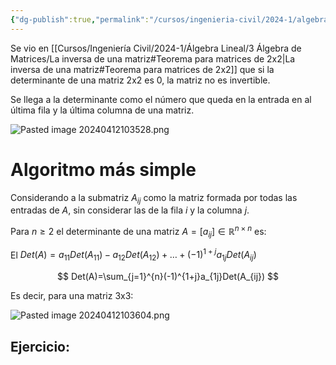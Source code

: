 ```yaml
---
{"dg-publish":true,"permalink":"/cursos/ingenieria-civil/2024-1/algebra-lineal/4-determinantes/determinante-de-una-matriz/","tags":["I2MAT1203"]}
---
```



Se vio en [[Cursos/Ingeniería Civil/2024-1/Álgebra Lineal/3 Álgebra de Matrices/La inversa de una matriz#Teorema para matrices de 2x2\|La inversa de una matriz#Teorema para matrices de 2x2]] que si la determinante de una matriz 2x2 es 0, la matriz no es invertible.

Se llega a la determinante como el número que queda en la entrada en al última fila y la última columna de una matriz.

![Pasted image 20240412103528.png](/img/user/Cursos/Ingenier%C3%ADa%20Civil/2024-1/%C3%81lgebra%20Lineal/4%20Determinantes/attachments/Pasted%20image%2020240412103528.png)

# Algoritmo más simple

Considerando a la submatriz $A_{ij}$ como la matriz formada por todas las entradas de $A$, sin considerar las de la fila $i$ y la columna $j$.

Para $n\geq 2$ el determinante de una matriz $A=[a_{ij}]\in\mathbb{R}^{n\times n}$ es:

El $Det(A)=a_{11}Det(A_{11})-a_{12}Det(A_{12})+\dots+(-1)^{1+j}a_{1j}Det(A_{ij})$

$$
Det(A)=\sum_{j=1}^{n}(-1)^{1+j}a_{1j}Det(A_{ij})
$$

Es decir, para una matriz 3x3:

![Pasted image 20240412103604.png](/img/user/Cursos/Ingenier%C3%ADa%20Civil/2024-1/%C3%81lgebra%20Lineal/4%20Determinantes/attachments/Pasted%20image%2020240412103604.png)

## Ejercicio:

<style> .container {font-family: sans-serif; text-align: center;} .button-wrapper button {z-index: 1;height: 40px; width: 100px; margin: 10px;padding: 5px;} .excalidraw .App-menu_top .buttonList { display: flex;} .excalidraw-wrapper { height: 800px; margin: 50px; position: relative;} :root[dir="ltr"] .excalidraw .layer-ui__wrapper .zen-mode-transition.App-menu_bottom--transition-left {transform: none;} </style><script src="https://cdn.jsdelivr.net/npm/react@17/umd/react.production.min.js"></script><script src="https://cdn.jsdelivr.net/npm/react-dom@17/umd/react-dom.production.min.js"></script><script type="text/javascript" src="https://cdn.jsdelivr.net/npm/@excalidraw/excalidraw@0/dist/excalidraw.production.min.js"></script><div id="Introducción_a_los_determinantes_2024-04-12_1044.11.excalidraw.md1"></div><script>(function(){const InitialData={"type":"excalidraw","version":2,"source":"https://github.com/zsviczian/obsidian-excalidraw-plugin/releases/tag/1.9.12","elements":[{"id":"1Nvkj8rQvIIHxjMKyemtH","type":"freedraw","x":-549.1831310391426,"y":-261.44622802734375,"width":19.718017578125,"height":37.245147705078125,"angle":0,"strokeColor":"#1e1e1e","backgroundColor":"transparent","fillStyle":"hachure","strokeWidth":1,"strokeStyle":"solid","roughness":1,"opacity":100,"groupIds":[],"frameId":null,"roundness":null,"seed":1559190709,"version":19,"versionNonce":300820763,"isDeleted":false,"boundElements":null,"updated":1712933094295,"link":null,"locked":false,"points":[[0,0],[0.730316162109375,2.1909027099609375],[0.730316162109375,1.4605865478515625],[0.730316162109375,-0.7303009033203125],[2.92120361328125,-12.415054321289062],[5.112091064453125,-21.178604125976562],[7.302978515625,-27.75128173828125],[9.493865966796875,-32.86335754394531],[11.68475341796875,-30.672470092773438],[13.875656127929688,-24.09980010986328],[16.066543579101562,-14.605941772460938],[17.527130126953125,-4.38177490234375],[19.718017578125,3.6514739990234375],[19.718017578125,4.3817901611328125],[19.718017578125,4.3817901611328125]],"pressures":[0.1298828125,0.17578125,0.2138671875,0.2255859375,0.2412109375,0.2451171875,0.2509765625,0.255859375,0.2587890625,0.271484375,0.2822265625,0.287109375,0.2861328125,0.171875,0],"simulatePressure":false,"lastCommittedPoint":[19.718017578125,4.3817901611328125]},{"id":"KQJWzZFEEtBZ9mQ2S1eee","type":"freedraw","x":-546.2619274258614,"y":-273.8612823486328,"width":12.415023803710938,"height":2.1909027099609375,"angle":0,"strokeColor":"#1e1e1e","backgroundColor":"transparent","fillStyle":"hachure","strokeWidth":1,"strokeStyle":"solid","roughness":1,"opacity":100,"groupIds":[],"frameId":null,"roundness":null,"seed":1810864053,"version":10,"versionNonce":1782106645,"isDeleted":false,"boundElements":null,"updated":1712933094295,"link":null,"locked":false,"points":[[0,0],[2.190887451171875,0.7303009033203125],[5.8423614501953125,1.460601806640625],[10.224136352539062,2.1909027099609375],[12.415023803710938,2.1909027099609375],[12.415023803710938,2.1909027099609375]],"pressures":[0.2001953125,0.2373046875,0.263671875,0.2734375,0.2705078125,0],"simulatePressure":false,"lastCommittedPoint":[12.415023803710938,2.1909027099609375]},{"id":"IzkmVcdAQW0SAH1aHPJqE","type":"freedraw","x":-509.74711114168167,"y":-268.74920654296875,"width":18.257431030273438,"height":2.1909027099609375,"angle":0,"strokeColor":"#1e1e1e","backgroundColor":"transparent","fillStyle":"hachure","strokeWidth":0.5,"strokeStyle":"solid","roughness":1,"opacity":100,"groupIds":[],"frameId":null,"roundness":null,"seed":1958902779,"version":11,"versionNonce":169889211,"isDeleted":false,"boundElements":null,"updated":1712933094295,"link":null,"locked":false,"points":[[0,0],[2.1909027099609375,0],[4.3817901611328125,0.730316162109375],[8.763565063476562,0.730316162109375],[13.875640869140625,1.460601806640625],[18.257431030273438,2.1909027099609375],[18.257431030273438,2.1909027099609375]],"pressures":[0.255859375,0.26171875,0.26171875,0.265625,0.267578125,0.216796875,0],"simulatePressure":false,"lastCommittedPoint":[18.257431030273438,2.1909027099609375]},{"id":"RqK3teVYfBplQ_Zy2dfDz","type":"freedraw","x":-505.36532098054886,"y":-275.3218688964844,"width":15.336227416992188,"height":3.6514892578125,"angle":0,"strokeColor":"#1e1e1e","backgroundColor":"transparent","fillStyle":"hachure","strokeWidth":0.5,"strokeStyle":"solid","roughness":1,"opacity":100,"groupIds":[],"frameId":null,"roundness":null,"seed":188950139,"version":11,"versionNonce":1629536117,"isDeleted":false,"boundElements":null,"updated":1712933094295,"link":null,"locked":false,"points":[[0,0],[0.73028564453125,0],[2.9211883544921875,0.7303009033203125],[7.3029632568359375,2.190887451171875],[11.684738159179688,2.9211883544921875],[15.336227416992188,3.6514892578125],[15.336227416992188,3.6514892578125]],"pressures":[0.24609375,0.2578125,0.28125,0.294921875,0.2978515625,0.263671875,0],"simulatePressure":false,"lastCommittedPoint":[15.336227416992188,3.6514892578125]},{"id":"5jCVoq-wou5opWSenzonG","type":"freedraw","x":-441.82950860261917,"y":-192.79833984375,"width":18.987716674804688,"height":143.86844635009766,"angle":0,"strokeColor":"#1e1e1e","backgroundColor":"transparent","fillStyle":"hachure","strokeWidth":0.5,"strokeStyle":"solid","roughness":1,"opacity":100,"groupIds":[],"frameId":null,"roundness":null,"seed":1490718971,"version":37,"versionNonce":1306844763,"isDeleted":false,"boundElements":null,"updated":1712933094295,"link":null,"locked":false,"points":[[0,0],[-1.460601806640625,0.7303009033203125],[-3.6514892578125,1.4605865478515625],[-8.03326416015625,1.4605865478515625],[-11.68475341796875,1.4605865478515625],[-14.605941772460938,1.4605865478515625],[-16.796829223632812,1.4605865478515625],[-17.527130126953125,1.4605865478515625],[-18.257415771484375,0.7303009033203125],[-18.257415771484375,-0.7303009033203125],[-18.257415771484375,-4.38177490234375],[-17.527130126953125,-10.224151611328125],[-16.796829223632812,-28.4815673828125],[-16.796829223632812,-41.62690734863281],[-17.527130126953125,-56.23284912109375],[-18.987716674804688,-78.87203979492188],[-18.987716674804688,-95.66886901855469],[-18.257415771484375,-109.54450988769531],[-16.796829223632812,-122.68984985351562],[-16.796829223632812,-128.53221893310547],[-17.527130126953125,-133.64430236816406],[-17.527130126953125,-138.75637817382812],[-17.527130126953125,-140.94727325439453],[-17.527130126953125,-141.67755889892578],[-17.527130126953125,-142.4078598022461],[-16.796829223632812,-141.67755889892578],[-15.336227416992188,-140.94727325439453],[-9.493865966796875,-138.75637817382812],[-5.842376708984375,-136.56549072265625],[-2.921173095703125,-135.10488891601562],[-1.460601806640625,-133.64430236816406],[-0.73028564453125,-134.37459564208984],[-0.73028564453125,-134.37459564208984]],"pressures":[0.2041015625,0.2265625,0.2626953125,0.3076171875,0.3173828125,0.322265625,0.3232421875,0.3203125,0.30859375,0.302734375,0.2998046875,0.298828125,0.2978515625,0.3037109375,0.3173828125,0.3310546875,0.3388671875,0.34375,0.3486328125,0.3505859375,0.3525390625,0.3544921875,0.3564453125,0.357421875,0.3564453125,0.3505859375,0.3486328125,0.349609375,0.3505859375,0.3525390625,0.3466796875,0.2939453125,0],"simulatePressure":false,"lastCommittedPoint":[-0.73028564453125,-134.37459564208984]},{"id":"GACTZZhjijgfF7KVgb89c","type":"freedraw","x":-434.52653008699417,"y":-303.0731430053711,"width":6.57269287109375,"height":21.908889770507812,"angle":0,"strokeColor":"#1e1e1e","backgroundColor":"transparent","fillStyle":"hachure","strokeWidth":0.5,"strokeStyle":"solid","roughness":1,"opacity":100,"groupIds":[],"frameId":null,"roundness":null,"seed":2130748315,"version":19,"versionNonce":371394773,"isDeleted":false,"boundElements":null,"updated":1712933094295,"link":null,"locked":false,"points":[[0,0],[-0.730316162109375,0.7302932739257812],[-0.730316162109375,1.4605865478515625],[-0.730316162109375,0.7302932739257812],[0,-2.9211883544921875],[0.73028564453125,-9.493858337402344],[2.190887451171875,-16.796829223632812],[2.190887451171875,-19.718017578125],[1.4605712890625,-20.44830322265625],[0,-18.987716674804688],[-2.190887451171875,-17.527122497558594],[-3.6514892578125,-15.336235046386719],[-4.381805419921875,-13.145347595214844],[-4.381805419921875,-12.415046691894531],[-4.381805419921875,-12.415046691894531]],"pressures":[0.2255859375,0.23828125,0.255859375,0.2958984375,0.3017578125,0.306640625,0.310546875,0.3193359375,0.3427734375,0.357421875,0.3671875,0.37109375,0.353515625,0.298828125,0],"simulatePressure":false,"lastCommittedPoint":[-4.381805419921875,-12.415046691894531]},{"id":"sOWXs2vFMbqP9IOHM1tYQ","type":"freedraw","x":-357.1150920987129,"y":-318.4093780517578,"width":13.875640869140625,"height":21.17859649658203,"angle":0,"strokeColor":"#1e1e1e","backgroundColor":"transparent","fillStyle":"hachure","strokeWidth":0.5,"strokeStyle":"solid","roughness":1,"opacity":100,"groupIds":[],"frameId":null,"roundness":null,"seed":1254037659,"version":27,"versionNonce":403593979,"isDeleted":false,"boundElements":null,"updated":1712933094295,"link":null,"locked":false,"points":[[0,0],[-0.73028564453125,0],[-2.190887451171875,-0.7302932739257812],[-3.651458740234375,-1.4605941772460938],[-5.84234619140625,-2.9211807250976562],[-8.7635498046875,-2.9211807250976562],[-9.493865966796875,-2.9211807250976562],[-10.954437255859375,-0.7302932739257812],[-11.68475341796875,2.190887451171875],[-11.68475341796875,4.381782531738281],[-4.38177490234375,5.1120758056640625],[-3.651458740234375,5.842376708984375],[-1.4605712890625,8.763557434082031],[-0.73028564453125,11.684745788574219],[0,14.605934143066406],[-2.190887451171875,17.527122497558594],[-5.84234619140625,18.257415771484375],[-10.954437255859375,17.527122497558594],[-13.875640869140625,16.79682159423828],[-13.875640869140625,16.0665283203125],[-13.14532470703125,15.336235046386719],[-9.493865966796875,14.605934143066406],[-9.493865966796875,14.605934143066406]],"pressures":[0.2373046875,0.255859375,0.3076171875,0.330078125,0.3359375,0.3369140625,0.337890625,0.3408203125,0.341796875,0.341796875,0.333984375,0.3330078125,0.33203125,0.333984375,0.3544921875,0.40234375,0.4189453125,0.421875,0.4208984375,0.419921875,0.3994140625,0.390625,0],"simulatePressure":false,"lastCommittedPoint":[-9.493865966796875,14.605934143066406]},{"id":"2B2tKgEJ-AdK0OBwmsemO","type":"freedraw","x":-289.1974895596504,"y":-305.2640380859375,"width":19.718017578125,"height":23.369491577148438,"angle":0,"strokeColor":"#1e1e1e","backgroundColor":"transparent","fillStyle":"hachure","strokeWidth":0.5,"strokeStyle":"solid","roughness":1,"opacity":100,"groupIds":[],"frameId":null,"roundness":null,"seed":731080731,"version":27,"versionNonce":2060789301,"isDeleted":false,"boundElements":null,"updated":1712933094295,"link":null,"locked":false,"points":[[0,0],[0,0.7303009033203125],[-0.73028564453125,1.4605941772460938],[-1.460601806640625,2.1908950805664062],[-3.6514892578125,2.9211883544921875],[-8.03326416015625,2.9211883544921875],[-12.4150390625,2.1908950805664062],[-15.33624267578125,0],[-17.527130126953125,-8.03326416015625],[-13.875640869140625,-18.257408142089844],[-10.224151611328125,-19.71800994873047],[-3.6514892578125,-19.71800994873047],[-1.460601806640625,-17.527122497558594],[0.73028564453125,-13.875633239746094],[1.460601806640625,-9.493858337402344],[2.190887451171875,-3.6514816284179688],[1.460601806640625,0.7303009033203125],[0,2.9211883544921875],[-2.190887451171875,3.6514816284179688],[-5.842376708984375,3.6514816284179688],[-10.224151611328125,2.1908950805664062],[-11.68475341796875,2.1908950805664062],[-11.68475341796875,2.1908950805664062]],"pressures":[0.1845703125,0.20703125,0.32421875,0.3828125,0.42578125,0.4501953125,0.451171875,0.4501953125,0.4482421875,0.4404296875,0.4208984375,0.404296875,0.404296875,0.40625,0.408203125,0.4111328125,0.416015625,0.421875,0.421875,0.3798828125,0.234375,0.2099609375,0],"simulatePressure":false,"lastCommittedPoint":[-11.68475341796875,2.1908950805664062]},{"id":"0_tRbyY3pAYGsy8jjXKRn","type":"freedraw","x":-416.99943047761917,"y":-263.6371154785156,"width":16.79681396484375,"height":19.718017578125,"angle":0,"strokeColor":"#1e1e1e","backgroundColor":"transparent","fillStyle":"hachure","strokeWidth":0.5,"strokeStyle":"solid","roughness":1,"opacity":100,"groupIds":[],"frameId":null,"roundness":null,"seed":819754907,"version":24,"versionNonce":622805915,"isDeleted":false,"boundElements":null,"updated":1712933094295,"link":null,"locked":false,"points":[[0,0],[0,1.4605865478515625],[0,2.190887451171875],[0,2.921173095703125],[-2.921142578125,5.1120758056640625],[-5.112060546875,5.1120758056640625],[-8.03326416015625,5.1120758056640625],[-10.954437255859375,4.3817901611328125],[-10.954437255859375,2.190887451171875],[-8.7635498046875,0.73028564453125],[-7.302947998046875,-2.9211883544921875],[-5.842376708984375,-8.763565063476562],[-6.572662353515625,-11.68475341796875],[-8.7635498046875,-13.145355224609375],[-13.875640869140625,-13.875640869140625],[-16.79681396484375,-14.605941772460938],[-16.79681396484375,-13.875640869140625],[-14.605926513671875,-13.145355224609375],[-13.14532470703125,-12.415054321289062],[-13.14532470703125,-12.415054321289062]],"pressures":[0.23046875,0.24609375,0.3076171875,0.3359375,0.3984375,0.408203125,0.41015625,0.41015625,0.404296875,0.40234375,0.4013671875,0.4013671875,0.4130859375,0.439453125,0.4677734375,0.466796875,0.453125,0.330078125,0.3232421875,0],"simulatePressure":false,"lastCommittedPoint":[-13.14532470703125,-12.415054321289062]},{"id":"-2dzSHcrGpy5rOaoIYTA9","type":"freedraw","x":-363.68775445222855,"y":-259.2553253173828,"width":4.38177490234375,"height":21.908905029296875,"angle":0,"strokeColor":"#1e1e1e","backgroundColor":"transparent","fillStyle":"hachure","strokeWidth":0.5,"strokeStyle":"solid","roughness":1,"opacity":100,"groupIds":[],"frameId":null,"roundness":null,"seed":1864834389,"version":13,"versionNonce":840734613,"isDeleted":false,"boundElements":null,"updated":1712933094295,"link":null,"locked":false,"points":[[0,0],[-0.730316162109375,0.73028564453125],[-1.4605712890625,0.73028564453125],[-0.730316162109375,-0.730316162109375],[0,-5.8423919677734375],[2.190887451171875,-16.796844482421875],[2.92120361328125,-20.448318481445312],[2.92120361328125,-21.178619384765625],[2.92120361328125,-21.178619384765625]],"pressures":[0.2607421875,0.279296875,0.35546875,0.3876953125,0.40625,0.4140625,0.4140625,0.396484375,0],"simulatePressure":false,"lastCommittedPoint":[2.92120361328125,-21.178619384765625]},{"id":"7sbeu69rkSGRlic6EbCli","type":"freedraw","x":-360.7665508389473,"y":-270.9400939941406,"width":13.87567138671875,"height":11.684738159179688,"angle":0,"strokeColor":"#1e1e1e","backgroundColor":"transparent","fillStyle":"hachure","strokeWidth":0.5,"strokeStyle":"solid","roughness":1,"opacity":100,"groupIds":[],"frameId":null,"roundness":null,"seed":1937844277,"version":16,"versionNonce":2102007867,"isDeleted":false,"boundElements":null,"updated":1712933094295,"link":null,"locked":false,"points":[[0,0],[-5.112091064453125,1.460601806640625],[-8.7635498046875,1.460601806640625],[-11.684783935546875,2.190887451171875],[-13.87567138671875,1.460601806640625],[-13.87567138671875,0.730316162109375],[-13.87567138671875,0],[-13.87567138671875,-1.4605865478515625],[-13.87567138671875,-2.9211883544921875],[-13.145355224609375,-5.842376708984375],[-11.684783935546875,-9.493850708007812],[-11.684783935546875,-9.493850708007812]],"pressures":[0.330078125,0.44921875,0.486328125,0.4921875,0.4853515625,0.4794921875,0.478515625,0.4765625,0.4736328125,0.4541015625,0.3369140625,0],"simulatePressure":false,"lastCommittedPoint":[-11.684783935546875,-9.493850708007812]},{"id":"4F2mBMoqqHwpPJCria0Ij","type":"freedraw","x":-320.60026055574417,"y":-265.09771728515625,"width":10.224151611328125,"height":2.921173095703125,"angle":0,"strokeColor":"#1e1e1e","backgroundColor":"transparent","fillStyle":"hachure","strokeWidth":0.5,"strokeStyle":"solid","roughness":1,"opacity":100,"groupIds":[],"frameId":null,"roundness":null,"seed":978006363,"version":11,"versionNonce":1714347253,"isDeleted":false,"boundElements":null,"updated":1712933094295,"link":null,"locked":false,"points":[[0,0],[0.730316162109375,-0.73028564453125],[2.190887451171875,-0.73028564453125],[6.57269287109375,0.7303009033203125],[8.763580322265625,1.460601806640625],[10.224151611328125,2.190887451171875],[10.224151611328125,2.190887451171875]],"pressures":[0.244140625,0.3017578125,0.345703125,0.3896484375,0.3994140625,0.3671875,0],"simulatePressure":false,"lastCommittedPoint":[10.224151611328125,2.190887451171875]},{"id":"_t29Bm7meX3yk1HJKrGwk","type":"freedraw","x":-285.5460003018379,"y":-257.7947540283203,"width":5.842376708984375,"height":24.09979248046875,"angle":0,"strokeColor":"#1e1e1e","backgroundColor":"transparent","fillStyle":"hachure","strokeWidth":0.5,"strokeStyle":"solid","roughness":1,"opacity":100,"groupIds":[],"frameId":null,"roundness":null,"seed":1469459419,"version":17,"versionNonce":2121357531,"isDeleted":false,"boundElements":null,"updated":1712933094295,"link":null,"locked":false,"points":[[0,0],[0,-0.73028564453125],[0,-1.4605712890625],[-0.730316162109375,-3.6514739990234375],[0.73028564453125,-10.954452514648438],[1.4605712890625,-18.257415771484375],[2.921173095703125,-22.639190673828125],[2.921173095703125,-24.09979248046875],[1.4605712890625,-22.639190673828125],[0,-20.44830322265625],[-2.190887451171875,-17.527114868164062],[-2.92120361328125,-16.0665283203125],[-2.92120361328125,-16.0665283203125]],"pressures":[0.482421875,0.517578125,0.5478515625,0.5947265625,0.6171875,0.619140625,0.6162109375,0.611328125,0.58203125,0.578125,0.5458984375,0.4482421875,0],"simulatePressure":false,"lastCommittedPoint":[-2.92120361328125,-16.0665283203125]},{"id":"7bCnj8BIr9-t3m9nIoEPx","type":"freedraw","x":-419.92057305574417,"y":-219.08901977539062,"width":18.987701416015625,"height":21.178619384765625,"angle":0,"strokeColor":"#1e1e1e","backgroundColor":"transparent","fillStyle":"hachure","strokeWidth":0.5,"strokeStyle":"solid","roughness":1,"opacity":100,"groupIds":[],"frameId":null,"roundness":null,"seed":1412571195,"version":25,"versionNonce":1586591317,"isDeleted":false,"boundElements":null,"updated":1712933094295,"link":null,"locked":false,"points":[[0,0],[0,0.7303009033203125],[0.730255126953125,2.190887451171875],[0.730255126953125,3.6514739990234375],[-0.730316162109375,5.1120758056640625],[-3.651519775390625,6.572662353515625],[-8.763580322265625,5.842376708984375],[-13.87567138671875,2.9211883544921875],[-16.066558837890625,0],[-16.066558837890625,-6.5726776123046875],[-13.87567138671875,-10.224151611328125],[-5.8424072265625,-12.415054321289062],[-1.46063232421875,-10.224151611328125],[1.4605712890625,-5.842376708984375],[2.921142578125,1.4605865478515625],[2.921142578125,6.572662353515625],[0.730255126953125,8.763565063476562],[-4.381805419921875,8.03326416015625],[-10.22418212890625,5.1120758056640625],[-13.1453857421875,2.9211883544921875],[-13.1453857421875,2.9211883544921875]],"pressures":[0.220703125,0.24609375,0.3408203125,0.41796875,0.466796875,0.4873046875,0.4892578125,0.4853515625,0.4814453125,0.47265625,0.4384765625,0.3662109375,0.3564453125,0.3779296875,0.43359375,0.4501953125,0.45703125,0.4169921875,0.36328125,0.2958984375,0],"simulatePressure":false,"lastCommittedPoint":[-13.1453857421875,2.9211883544921875]},{"id":"GV_JCQMtGQ5I-EmYU1lTW","type":"freedraw","x":-381.9451702237129,"y":-211.7860565185547,"width":11.68475341796875,"height":1.460601806640625,"angle":0,"strokeColor":"#1e1e1e","backgroundColor":"transparent","fillStyle":"hachure","strokeWidth":0.5,"strokeStyle":"solid","roughness":1,"opacity":100,"groupIds":[],"frameId":null,"roundness":null,"seed":912792347,"version":11,"versionNonce":640124283,"isDeleted":false,"boundElements":null,"updated":1712933094295,"link":null,"locked":false,"points":[[0,0],[1.460601806640625,0.7303009033203125],[4.38177490234375,1.460601806640625],[6.572662353515625,1.460601806640625],[10.22418212890625,0.7303009033203125],[11.68475341796875,0],[11.68475341796875,0]],"pressures":[0.2626953125,0.318359375,0.322265625,0.3251953125,0.3203125,0.3896484375,0],"simulatePressure":false,"lastCommittedPoint":[11.68475341796875,0]},{"id":"RE1kQ9XJSTnuqK3JQffci","type":"freedraw","x":-346.1606243252754,"y":-203.02249145507812,"width":14.605926513671875,"height":20.44830322265625,"angle":0,"strokeColor":"#1e1e1e","backgroundColor":"transparent","fillStyle":"hachure","strokeWidth":0.5,"strokeStyle":"solid","roughness":1,"opacity":100,"groupIds":[],"frameId":null,"roundness":null,"seed":739259803,"version":20,"versionNonce":1444537269,"isDeleted":false,"boundElements":null,"updated":1712933094295,"link":null,"locked":false,"points":[[0,0],[-0.730316162109375,0.7303009033203125],[-2.19091796875,0.7303009033203125],[-5.112091064453125,1.4605865478515625],[-8.763580322265625,1.4605865478515625],[-10.224151611328125,0.7303009033203125],[-9.493865966796875,-2.190887451171875],[-7.302978515625,-8.03326416015625],[-5.842376708984375,-11.68475341796875],[-5.842376708984375,-15.336227416992188],[-7.302978515625,-17.527130126953125],[-10.224151611328125,-18.987716674804688],[-12.4150390625,-18.987716674804688],[-14.605926513671875,-17.527130126953125],[-13.875640869140625,-16.796829223632812],[-13.875640869140625,-16.796829223632812]],"pressures":[0.3564453125,0.388671875,0.439453125,0.48046875,0.4853515625,0.478515625,0.47265625,0.46875,0.4677734375,0.47265625,0.4921875,0.5087890625,0.50390625,0.5048828125,0.5244140625,0],"simulatePressure":false,"lastCommittedPoint":[-13.875640869140625,-16.796829223632812]},{"id":"_WGPcUfWaIauqy6iSc4mu","type":"freedraw","x":-284.81571465730667,"y":-208.8648681640625,"width":22.63922119140625,"height":26.290679931640625,"angle":0,"strokeColor":"#1e1e1e","backgroundColor":"transparent","fillStyle":"hachure","strokeWidth":0.5,"strokeStyle":"solid","roughness":1,"opacity":100,"groupIds":[],"frameId":null,"roundness":null,"seed":1405952149,"version":23,"versionNonce":464461339,"isDeleted":false,"boundElements":null,"updated":1712933094296,"link":null,"locked":false,"points":[[0,0],[0,1.4605865478515625],[0,4.38177490234375],[-1.460601806640625,9.493850708007812],[-3.6514892578125,10.954452514648438],[-6.572662353515625,10.954452514648438],[-11.68475341796875,7.3029632568359375],[-16.0665283203125,0.7303009033203125],[-17.527130126953125,-8.03326416015625],[-14.605926513671875,-10.954452514648438],[-8.7635498046875,-13.145339965820312],[-0.73028564453125,-11.68475341796875],[2.190887451171875,-7.3029632568359375],[5.112091064453125,0.7303009033203125],[3.6514892578125,8.763565063476562],[1.460601806640625,12.4150390625],[-1.460601806640625,13.145339965820312],[-3.6514892578125,11.68475341796875],[-3.6514892578125,11.68475341796875]],"pressures":[0.2080078125,0.236328125,0.3232421875,0.4130859375,0.443359375,0.4462890625,0.44140625,0.4384765625,0.4375,0.4208984375,0.3818359375,0.3544921875,0.384765625,0.43359375,0.451171875,0.453125,0.3974609375,0.3076171875,0],"simulatePressure":false,"lastCommittedPoint":[-3.6514892578125,11.68475341796875]},{"id":"mwAXoHPPDoSI20Acg3mJ4","type":"freedraw","x":-271.6703594326973,"y":-187.68626403808594,"width":13.145355224609375,"height":159.93498992919922,"angle":0,"strokeColor":"#1e1e1e","backgroundColor":"transparent","fillStyle":"hachure","strokeWidth":0.5,"strokeStyle":"solid","roughness":1,"opacity":100,"groupIds":[],"frameId":null,"roundness":null,"seed":49240661,"version":36,"versionNonce":284009749,"isDeleted":false,"boundElements":null,"updated":1712933094296,"link":null,"locked":false,"points":[[0,0],[0.73028564453125,0],[1.4605712890625,0.7303009033203125],[4.38177490234375,2.190887451171875],[6.572662353515625,3.6514892578125],[8.03326416015625,3.6514892578125],[8.7635498046875,3.6514892578125],[9.49383544921875,2.190887451171875],[9.49383544921875,-0.7303009033203125],[10.224151611328125,-10.954452514648438],[10.224151611328125,-22.639190673828125],[8.7635498046875,-39.43601989746094],[7.302947998046875,-71.56906127929688],[6.572662353515625,-98.59005737304688],[5.842376708984375,-119.76866149902344],[5.842376708984375,-140.947265625],[5.842376708984375,-149.71083068847656],[4.38177490234375,-153.3623046875],[2.921173095703125,-155.5531997680664],[2.190887451171875,-156.28350067138672],[2.921173095703125,-155.5531997680664],[3.651458740234375,-155.5531997680664],[5.112060546875,-154.0926055908203],[5.842376708984375,-152.63201904296875],[5.842376708984375,-151.17141723632812],[5.112060546875,-150.44112396240234],[3.651458740234375,-150.44112396240234],[0,-151.17141723632812],[-2.190887451171875,-151.17141723632812],[-2.92120361328125,-151.90171813964844],[-2.92120361328125,-151.17141723632812],[-2.92120361328125,-151.17141723632812]],"pressures":[0.2529296875,0.2587890625,0.2578125,0.2578125,0.2587890625,0.259765625,0.259765625,0.26171875,0.26953125,0.31640625,0.3447265625,0.359375,0.373046875,0.3798828125,0.390625,0.41015625,0.4140625,0.4189453125,0.421875,0.421875,0.3828125,0.3623046875,0.337890625,0.328125,0.328125,0.3359375,0.36328125,0.3896484375,0.3916015625,0.392578125,0.3447265625,0],"simulatePressure":false,"lastCommittedPoint":[-2.92120361328125,-151.17141723632812]},{"id":"Gc_R4O5Abl6qA74RzPE57","type":"freedraw","x":-536.7680919766426,"y":-85.44473266601562,"width":5.8423614501953125,"height":43.08746337890625,"angle":0,"strokeColor":"#1e1e1e","backgroundColor":"transparent","fillStyle":"hachure","strokeWidth":0.5,"strokeStyle":"solid","roughness":1,"opacity":100,"groupIds":[],"frameId":null,"roundness":null,"seed":1985656859,"version":12,"versionNonce":1504482139,"isDeleted":false,"boundElements":null,"updated":1712933094296,"link":null,"locked":false,"points":[[0,0],[-0.73028564453125,-0.73028564453125],[-1.4605865478515625,-2.921173095703125],[-2.190887451171875,-11.684722900390625],[-3.6514739990234375,-22.639190673828125],[-5.112060546875,-37.2451171875],[-5.8423614501953125,-42.357208251953125],[-5.8423614501953125,-43.08746337890625],[-5.8423614501953125,-42.357208251953125],[-5.8423614501953125,-42.357208251953125]],"pressures":[0.1962890625,0.2138671875,0.2373046875,0.2763671875,0.2900390625,0.294921875,0.2978515625,0.294921875,0.203125,0],"simulatePressure":false,"lastCommittedPoint":[-5.8423614501953125,-42.357208251953125]},{"id":"pZbnjcgwNLVo1r9bichvt","type":"freedraw","x":-533.8469036221504,"y":-86.17501831054688,"width":18.98773193359375,"height":44.548065185546875,"angle":0,"strokeColor":"#1e1e1e","backgroundColor":"transparent","fillStyle":"hachure","strokeWidth":0.5,"strokeStyle":"solid","roughness":1,"opacity":100,"groupIds":[],"frameId":null,"roundness":null,"seed":1841962485,"version":16,"versionNonce":1402807253,"isDeleted":false,"boundElements":null,"updated":1712933094296,"link":null,"locked":false,"points":[[0,0],[0.730316162109375,0],[2.92120361328125,-0.73028564453125],[4.3817901611328125,-1.460601806640625],[6.5726776123046875,-4.38177490234375],[8.763565063476562,-9.49383544921875],[9.493881225585938,-16.066497802734375],[7.302978515625,-28.4815673828125],[4.3817901611328125,-37.245147705078125],[0,-42.357177734375],[-7.3029632568359375,-44.548065185546875],[-9.493850708007812,-43.087493896484375],[-9.493850708007812,-42.357177734375],[-9.493850708007812,-42.357177734375]],"pressures":[0.12890625,0.1611328125,0.2197265625,0.2705078125,0.29296875,0.2998046875,0.3046875,0.3115234375,0.318359375,0.3359375,0.353515625,0.306640625,0.29296875,0],"simulatePressure":false,"lastCommittedPoint":[-9.493850708007812,-42.357177734375]},{"id":"BXXF3Mo1jxmPjsaBOOVlf","type":"freedraw","x":-503.174433529377,"y":-84.71441650390625,"width":10.954452514648438,"height":17.527130126953125,"angle":0,"strokeColor":"#1e1e1e","backgroundColor":"transparent","fillStyle":"hachure","strokeWidth":0.5,"strokeStyle":"solid","roughness":1,"opacity":100,"groupIds":[],"frameId":null,"roundness":null,"seed":287710267,"version":22,"versionNonce":454520827,"isDeleted":false,"boundElements":null,"updated":1712933094296,"link":null,"locked":false,"points":[[0,0],[-0.7303009033203125,0.73028564453125],[-1.460601806640625,0.73028564453125],[-3.6514892578125,0.73028564453125],[-6.5726776123046875,-1.460601806640625],[-8.763565063476562,-4.38177490234375],[-9.493865966796875,-7.302978515625],[-9.493865966796875,-10.954437255859375],[-9.493865966796875,-15.336212158203125],[-8.03326416015625,-16.796844482421875],[-5.1120758056640625,-16.0665283203125],[-4.38177490234375,-13.875640869140625],[-3.6514892578125,-10.954437255859375],[-4.38177490234375,-8.03326416015625],[-6.5726776123046875,-7.302978515625],[-8.763565063476562,-8.03326416015625],[-10.954452514648438,-9.493865966796875],[-10.954452514648438,-10.954437255859375],[-10.224151611328125,-13.875640869140625],[-10.224151611328125,-13.875640869140625]],"pressures":[0.2314453125,0.2529296875,0.302734375,0.3193359375,0.328125,0.337890625,0.345703125,0.349609375,0.349609375,0.349609375,0.3505859375,0.3525390625,0.3564453125,0.36328125,0.3671875,0.3662109375,0.359375,0.3310546875,0.2197265625,0],"simulatePressure":false,"lastCommittedPoint":[-10.224151611328125,-13.875640869140625]},{"id":"BRPsH1KX6rIlQAkOKq53m","type":"freedraw","x":-492.21998101472855,"y":-83.984130859375,"width":7.3029632568359375,"height":25.560394287109375,"angle":0,"strokeColor":"#1e1e1e","backgroundColor":"transparent","fillStyle":"hachure","strokeWidth":0.5,"strokeStyle":"solid","roughness":1,"opacity":100,"groupIds":[],"frameId":null,"roundness":null,"seed":73292469,"version":10,"versionNonce":1481892149,"isDeleted":false,"boundElements":null,"updated":1712933094296,"link":null,"locked":false,"points":[[0,0],[-0.7303009033203125,-1.460601806640625],[-1.460601806640625,-3.6514892578125],[-2.190887451171875,-10.224151611328125],[-4.3817901611328125,-19.718017578125],[-5.842376708984375,-24.09979248046875],[-7.3029632568359375,-25.560394287109375],[-7.3029632568359375,-25.560394287109375]],"pressures":[0.2265625,0.25,0.2900390625,0.33203125,0.34765625,0.3310546875,0.294921875,0],"simulatePressure":false,"lastCommittedPoint":[-7.3029632568359375,-25.560394287109375]},{"id":"M1gLblSW7iAvREUQyJgCS","type":"freedraw","x":-506.8259227871895,"y":-107.3536376953125,"width":17.527130126953125,"height":2.19091796875,"angle":0,"strokeColor":"#1e1e1e","backgroundColor":"transparent","fillStyle":"hachure","strokeWidth":0.5,"strokeStyle":"solid","roughness":1,"opacity":100,"groupIds":[],"frameId":null,"roundness":null,"seed":1650176411,"version":9,"versionNonce":1883093147,"isDeleted":false,"boundElements":null,"updated":1712933094296,"link":null,"locked":false,"points":[[0,0],[0.7303009033203125,0.7303466796875],[4.3817901611328125,1.460601806640625],[10.224151611328125,2.19091796875],[16.0665283203125,2.19091796875],[17.527130126953125,2.19091796875],[17.527130126953125,2.19091796875]],"pressures":[0.2568359375,0.28515625,0.35546875,0.388671875,0.3896484375,0.3330078125,0],"simulatePressure":false,"lastCommittedPoint":[17.527130126953125,2.19091796875]},{"id":"9IWmZeqYfYb6olj8KZT8a","type":"freedraw","x":-479.07464104890823,"y":-84.71441650390625,"width":20.44830322265625,"height":41.62689208984375,"angle":0,"strokeColor":"#1e1e1e","backgroundColor":"transparent","fillStyle":"hachure","strokeWidth":0.5,"strokeStyle":"solid","roughness":1,"opacity":100,"groupIds":[],"frameId":null,"roundness":null,"seed":944016411,"version":18,"versionNonce":101446293,"isDeleted":false,"boundElements":null,"updated":1712933094296,"link":null,"locked":false,"points":[[0,0],[0,-0.730316162109375],[0.7303009033203125,-4.38177490234375],[1.4605865478515625,-11.68475341796875],[2.9211883544921875,-20.44830322265625],[3.6514892578125,-28.4815673828125],[3.6514892578125,-35.7845458984375],[2.9211883544921875,-40.16632080078125],[2.9211883544921875,-41.62689208984375],[4.38177490234375,-40.896636962890625],[9.493850708007812,-32.133056640625],[13.145339965820312,-24.09979248046875],[16.0665283203125,-16.0665283203125],[18.987716674804688,-8.7635498046875],[20.44830322265625,-6.572662353515625],[20.44830322265625,-6.572662353515625]],"pressures":[0.1005859375,0.15625,0.2255859375,0.2490234375,0.2607421875,0.2685546875,0.291015625,0.328125,0.365234375,0.373046875,0.3759765625,0.3779296875,0.3798828125,0.3349609375,0.34765625,0],"simulatePressure":false,"lastCommittedPoint":[20.44830322265625,-6.572662353515625]},{"id":"oImGSfMg7IhDdFb3-RzA_","type":"freedraw","x":-478.3443401455879,"y":-102.97183227539062,"width":13.145339965820312,"height":2.92120361328125,"angle":0,"strokeColor":"#1e1e1e","backgroundColor":"transparent","fillStyle":"hachure","strokeWidth":0.5,"strokeStyle":"solid","roughness":1,"opacity":100,"groupIds":[],"frameId":null,"roundness":null,"seed":1476784661,"version":9,"versionNonce":651291963,"isDeleted":false,"boundElements":null,"updated":1712933094296,"link":null,"locked":false,"points":[[0,0],[2.190887451171875,0.730316162109375],[6.572662353515625,1.4605712890625],[9.493850708007812,2.190887451171875],[11.684738159179688,2.92120361328125],[13.145339965820312,2.92120361328125],[13.145339965820312,2.92120361328125]],"pressures":[0.2197265625,0.25,0.283203125,0.3056640625,0.3125,0.2978515625,0],"simulatePressure":false,"lastCommittedPoint":[13.145339965820312,2.92120361328125]},{"id":"ksgF_Ya8E9VMx7eetLK01","type":"freedraw","x":-479.80494195222855,"y":-78.87203979492188,"width":8.03326416015625,"height":48.929901123046875,"angle":0,"strokeColor":"#1e1e1e","backgroundColor":"transparent","fillStyle":"hachure","strokeWidth":0.5,"strokeStyle":"solid","roughness":1,"opacity":100,"groupIds":[],"frameId":null,"roundness":null,"seed":1544929173,"version":11,"versionNonce":1501222901,"isDeleted":false,"boundElements":null,"updated":1712933094296,"link":null,"locked":false,"points":[[0,0],[-1.4605865478515625,-1.4605712890625],[-2.9211883544921875,-5.112091064453125],[-5.842376708984375,-12.4150390625],[-8.03326416015625,-22.63922119140625],[-8.03326416015625,-31.40277099609375],[-5.842376708984375,-43.087493896484375],[-3.6514739990234375,-48.929901123046875],[-3.6514739990234375,-48.929901123046875]],"pressures":[0.23828125,0.275390625,0.341796875,0.3935546875,0.412109375,0.416015625,0.384765625,0.32421875,0],"simulatePressure":false,"lastCommittedPoint":[-3.6514739990234375,-48.929901123046875]},{"id":"Z4Mkr9c2IBucyAQ1iT1hL","type":"freedraw","x":-446.94158440828323,"y":-80.33261108398438,"width":23.369491577148438,"height":51.12078857421875,"angle":0,"strokeColor":"#1e1e1e","backgroundColor":"transparent","fillStyle":"hachure","strokeWidth":0.5,"strokeStyle":"solid","roughness":1,"opacity":100,"groupIds":[],"frameId":null,"roundness":null,"seed":868377205,"version":10,"versionNonce":842436059,"isDeleted":false,"boundElements":null,"updated":1712933094296,"link":null,"locked":false,"points":[[0,0],[0,-3.651519775390625],[-1.460601806640625,-12.415069580078125],[-3.6514892578125,-22.63922119140625],[-11.68475341796875,-36.514862060546875],[-18.257415771484375,-45.2784423828125],[-23.369491577148438,-51.12078857421875],[-23.369491577148438,-51.12078857421875]],"pressures":[0.3369140625,0.36328125,0.4375,0.4677734375,0.46484375,0.41015625,0.33984375,0],"simulatePressure":false,"lastCommittedPoint":[-23.369491577148438,-51.12078857421875]},{"id":"J3l2SN1ckY8j3wMBAlB5C","type":"freedraw","x":-435.9871318936348,"y":-96.399169921875,"width":9.493865966796875,"height":0,"angle":0,"strokeColor":"#1e1e1e","backgroundColor":"transparent","fillStyle":"hachure","strokeWidth":0.5,"strokeStyle":"solid","roughness":1,"opacity":100,"groupIds":[],"frameId":null,"roundness":null,"seed":1753277915,"version":8,"versionNonce":480645461,"isDeleted":false,"boundElements":null,"updated":1712933094296,"link":null,"locked":false,"points":[[0,0],[1.460601806640625,0],[5.112060546875,0],[8.03326416015625,0],[9.493865966796875,0],[9.493865966796875,0]],"pressures":[0.2216796875,0.240234375,0.28515625,0.2900390625,0.2880859375,0],"simulatePressure":false,"lastCommittedPoint":[9.493865966796875,0]},{"id":"5Xuse2t0KcZmNVnNj9gba","type":"freedraw","x":-440.36890679597855,"y":-108.814208984375,"width":10.954437255859375,"height":0.73028564453125,"angle":0,"strokeColor":"#1e1e1e","backgroundColor":"transparent","fillStyle":"hachure","strokeWidth":0.5,"strokeStyle":"solid","roughness":1,"opacity":100,"groupIds":[],"frameId":null,"roundness":null,"seed":1594940789,"version":9,"versionNonce":1971198587,"isDeleted":false,"boundElements":null,"updated":1712933094296,"link":null,"locked":false,"points":[[0,0],[0.73028564453125,0],[1.4605712890625,0],[5.842376708984375,0.73028564453125],[8.7635498046875,0.73028564453125],[10.954437255859375,0.73028564453125],[10.954437255859375,0.73028564453125]],"pressures":[0.2978515625,0.3154296875,0.33984375,0.38671875,0.3935546875,0.3603515625,0],"simulatePressure":false,"lastCommittedPoint":[10.954437255859375,0.73028564453125]},{"id":"-jL9JXdSpBdR9NZKjorTX","type":"freedraw","x":-375.3725078701973,"y":-91.28707885742188,"width":10.224151611328125,"height":25.56036376953125,"angle":0,"strokeColor":"#1e1e1e","backgroundColor":"transparent","fillStyle":"hachure","strokeWidth":0.5,"strokeStyle":"solid","roughness":1,"opacity":100,"groupIds":[],"frameId":null,"roundness":null,"seed":874511093,"version":23,"versionNonce":1021517493,"isDeleted":false,"boundElements":null,"updated":1712933094296,"link":null,"locked":false,"points":[[0,0],[0,0.73028564453125],[0,1.4605712890625],[-0.73028564453125,1.4605712890625],[-0.73028564453125,0.73028564453125],[-0.73028564453125,-0.730316162109375],[-1.460601806640625,-3.6514892578125],[-0.73028564453125,-11.68475341796875],[0,-16.066558837890625],[0,-18.98773193359375],[0,-23.3695068359375],[0,-24.09979248046875],[0,-23.3695068359375],[-1.460601806640625,-21.908905029296875],[-2.190887451171875,-20.448333740234375],[-5.112060546875,-17.527130126953125],[-7.302947998046875,-16.066558837890625],[-10.224151611328125,-15.336212158203125],[-8.03326416015625,-16.066558837890625],[-7.302947998046875,-16.796844482421875],[-7.302947998046875,-16.796844482421875]],"pressures":[0.1171875,0.134765625,0.259765625,0.283203125,0.3427734375,0.369140625,0.3837890625,0.390625,0.392578125,0.3935546875,0.3955078125,0.396484375,0.3974609375,0.3974609375,0.4013671875,0.4228515625,0.4287109375,0.4306640625,0.337890625,0.2763671875,0],"simulatePressure":false,"lastCommittedPoint":[-7.302947998046875,-16.796844482421875]},{"id":"uHPORg3l-33nqLMqKbOCN","type":"freedraw","x":-354.19388848543167,"y":-98.59005737304688,"width":3.6514892578125,"height":8.033233642578125,"angle":0,"strokeColor":"#1e1e1e","backgroundColor":"transparent","fillStyle":"hachure","strokeWidth":0.5,"strokeStyle":"solid","roughness":1,"opacity":100,"groupIds":[],"frameId":null,"roundness":null,"seed":1333222933,"version":32,"versionNonce":1298862875,"isDeleted":false,"boundElements":null,"updated":1712933094296,"link":null,"locked":false,"points":[[0,0],[0,-0.730316162109375],[0,-2.92120361328125],[0,-3.651458740234375],[0.73028564453125,-4.38177490234375],[1.4605712890625,-3.651458740234375],[2.190887451171875,-2.92120361328125],[2.190887451171875,-1.4605712890625],[1.4605712890625,1.460601806640625],[0.73028564453125,2.190887451171875],[-0.730316162109375,2.190887451171875],[-0.730316162109375,1.460601806640625],[-0.730316162109375,-0.730316162109375],[-0.730316162109375,-3.651458740234375],[0,-5.84234619140625],[0.73028564453125,-5.112091064453125],[1.4605712890625,-3.651458740234375],[2.190887451171875,0],[2.190887451171875,1.460601806640625],[1.4605712890625,2.190887451171875],[0.73028564453125,1.460601806640625],[0,0],[0,-1.4605712890625],[0,-3.651458740234375],[1.4605712890625,-5.112091064453125],[2.190887451171875,-5.112091064453125],[2.921173095703125,-3.651458740234375],[2.921173095703125,-2.92120361328125],[0,0]],"pressures":[0.0869140625,0.0966796875,0.134765625,0.1416015625,0.1455078125,0.1689453125,0.2109375,0.2470703125,0.29296875,0.3037109375,0.3125,0.3125,0.3115234375,0.3115234375,0.310546875,0.306640625,0.3046875,0.310546875,0.3134765625,0.3251953125,0.3291015625,0.330078125,0.330078125,0.3291015625,0.3095703125,0.287109375,0.2470703125,0.19921875,0],"simulatePressure":false,"lastCommittedPoint":[2.921173095703125,-2.92120361328125]},{"id":"KZ0J67hwijG2rbQYlEVte","type":"freedraw","x":-330.0940960049629,"y":-88.36590576171875,"width":1.460601806640625,"height":34.323944091796875,"angle":0,"strokeColor":"#1e1e1e","backgroundColor":"transparent","fillStyle":"hachure","strokeWidth":0.5,"strokeStyle":"solid","roughness":1,"opacity":100,"groupIds":[],"frameId":null,"roundness":null,"seed":1517287355,"version":10,"versionNonce":349950709,"isDeleted":false,"boundElements":null,"updated":1712933095466,"link":null,"locked":false,"points":[[0,0],[0,-2.921173095703125],[-0.730316162109375,-5.842376708984375],[-0.730316162109375,-14.605926513671875],[-0.730316162109375,-27.75128173828125],[-1.460601806640625,-34.323944091796875],[-0.730316162109375,-32.133056640625],[-0.730316162109375,-29.942169189453125],[-0.730316162109375,-29.942169189453125]],"pressures":[0.203125,0.2353515625,0.25390625,0.2890625,0.306640625,0.3134765625,0.1630859375,0.130859375,0],"simulatePressure":false,"lastCommittedPoint":[-0.730316162109375,-29.942169189453125]},{"id":"B6tfyq4biOQiWPh8x0Xc-","type":"freedraw","x":-327.90320855379105,"y":-86.90530395507812,"width":12.4150390625,"height":37.2451171875,"angle":0,"strokeColor":"#1e1e1e","backgroundColor":"transparent","fillStyle":"hachure","strokeWidth":0.5,"strokeStyle":"solid","roughness":1,"opacity":100,"groupIds":[],"frameId":null,"roundness":null,"seed":364298971,"version":14,"versionNonce":487172245,"isDeleted":false,"boundElements":null,"updated":1712933095808,"link":null,"locked":false,"points":[[0,0],[0.73028564453125,-0.730316162109375],[2.921173095703125,-1.460601806640625],[5.842376708984375,-2.92120361328125],[8.03326416015625,-9.493865966796875],[8.03326416015625,-16.0665283203125],[6.572662353515625,-21.178619384765625],[2.190887451171875,-28.4815673828125],[-1.460601806640625,-33.593658447265625],[-3.6514892578125,-36.514862060546875],[-4.38177490234375,-37.2451171875],[-4.38177490234375,-35.054229736328125],[-4.38177490234375,-35.054229736328125]],"pressures":[0.2109375,0.2333984375,0.265625,0.2900390625,0.333984375,0.353515625,0.3623046875,0.369140625,0.37109375,0.3720703125,0.3427734375,0.2607421875,0],"simulatePressure":false,"lastCommittedPoint":[-4.38177490234375,-35.054229736328125]},{"id":"l8KdY7C9zmjZ9gyAAyrBb","type":"freedraw","x":-306.72461968660355,"y":-88.36590576171875,"width":6.572662353515625,"height":14.605926513671875,"angle":0,"strokeColor":"#1e1e1e","backgroundColor":"transparent","fillStyle":"hachure","strokeWidth":0.5,"strokeStyle":"solid","roughness":1,"opacity":100,"groupIds":[],"frameId":null,"roundness":null,"seed":1345492795,"version":20,"versionNonce":866247253,"isDeleted":false,"boundElements":null,"updated":1712933096280,"link":null,"locked":false,"points":[[0,0],[0,0.73028564453125],[-0.73028564453125,1.460601806640625],[-2.190887451171875,2.190887451171875],[-3.6514892578125,2.190887451171875],[-4.38177490234375,0.73028564453125],[-5.842376708984375,-2.190887451171875],[-5.842376708984375,-5.842376708984375],[-5.112060546875,-10.9544677734375],[-4.38177490234375,-12.4150390625],[-3.6514892578125,-10.9544677734375],[-3.6514892578125,-8.03326416015625],[-3.6514892578125,-5.842376708984375],[-5.112060546875,-5.112060546875],[-6.572662353515625,-5.842376708984375],[-6.572662353515625,-7.302947998046875],[-5.112060546875,-8.03326416015625],[-4.38177490234375,-8.03326416015625],[-4.38177490234375,-8.03326416015625]],"pressures":[0.27734375,0.2998046875,0.3349609375,0.3837890625,0.38671875,0.3876953125,0.388671875,0.3896484375,0.388671875,0.380859375,0.37109375,0.3720703125,0.376953125,0.380859375,0.3759765625,0.35546875,0.296875,0.23828125,0],"simulatePressure":false,"lastCommittedPoint":[-4.38177490234375,-8.03326416015625]},{"id":"AiVC_P3cx9Yi_EHuIsW_o","type":"freedraw","x":-299.42164117097855,"y":-86.90530395507812,"width":7.302978515625,"height":20.448333740234375,"angle":0,"strokeColor":"#1e1e1e","backgroundColor":"transparent","fillStyle":"hachure","strokeWidth":0.5,"strokeStyle":"solid","roughness":1,"opacity":100,"groupIds":[],"frameId":null,"roundness":null,"seed":967039355,"version":9,"versionNonce":1942602747,"isDeleted":false,"boundElements":null,"updated":1712933096492,"link":null,"locked":false,"points":[[0,0],[-0.730316162109375,-0.730316162109375],[-2.190887451171875,-2.190887451171875],[-2.92120361328125,-5.842376708984375],[-4.38177490234375,-11.68475341796875],[-5.842376708984375,-18.257415771484375],[-7.302978515625,-20.448333740234375],[-7.302978515625,-20.448333740234375]],"pressures":[0.2783203125,0.2998046875,0.3564453125,0.3759765625,0.380859375,0.357421875,0.287109375,0],"simulatePressure":false,"lastCommittedPoint":[-7.302978515625,-20.448333740234375]},{"id":"_xnx-I8QXrkzwlzyeymHL","type":"freedraw","x":-311.1063945889473,"y":-102.24151611328125,"width":13.145355224609375,"height":1.4605712890625,"angle":0,"strokeColor":"#1e1e1e","backgroundColor":"transparent","fillStyle":"hachure","strokeWidth":0.5,"strokeStyle":"solid","roughness":1,"opacity":100,"groupIds":[],"frameId":null,"roundness":null,"seed":1503710517,"version":8,"versionNonce":1214672507,"isDeleted":false,"boundElements":null,"updated":1712933096656,"link":null,"locked":false,"points":[[0,0],[0.73028564453125,0],[1.460601806640625,0],[5.842376708984375,-0.730316162109375],[9.493865966796875,-0.730316162109375],[13.145355224609375,0.730255126953125],[13.145355224609375,0.730255126953125]],"pressures":[0.203125,0.2451171875,0.2587890625,0.2919921875,0.2919921875,0.28515625,0],"simulatePressure":false,"lastCommittedPoint":[13.145355224609375,0.730255126953125]},{"id":"KrcAyTu0SRTMGx3W8EhOg","type":"freedraw","x":-268.0189006924629,"y":-66.45700073242188,"width":22.639190673828125,"height":83.25381469726562,"angle":0,"strokeColor":"#1e1e1e","backgroundColor":"transparent","fillStyle":"hachure","strokeWidth":0.5,"strokeStyle":"solid","roughness":1,"opacity":100,"groupIds":[],"frameId":null,"roundness":null,"seed":710544053,"version":33,"versionNonce":1712554165,"isDeleted":false,"boundElements":null,"updated":1712933098358,"link":null,"locked":false,"points":[[0,0],[-1.4605712890625,0.73028564453125],[-3.651458740234375,1.460601806640625],[-5.84234619140625,2.190887451171875],[-8.7635498046875,2.190887451171875],[-10.954437255859375,2.190887451171875],[-11.684722900390625,2.190887451171875],[-12.4150390625,1.460601806640625],[-13.14532470703125,0.73028564453125],[-13.8756103515625,0],[-14.605926513671875,-2.921173095703125],[-14.605926513671875,-10.9544677734375],[-15.336212158203125,-20.44830322265625],[-16.0665283203125,-30.672454833984375],[-17.527099609375,-46.738983154296875],[-18.257415771484375,-57.69342041015625],[-18.987701416015625,-67.18731689453125],[-20.44830322265625,-75.2205810546875],[-20.44830322265625,-78.14175415039062],[-21.1785888671875,-79.60235595703125],[-21.90887451171875,-81.06292724609375],[-22.639190673828125,-81.06292724609375],[-21.90887451171875,-81.06292724609375],[-21.1785888671875,-79.60235595703125],[-20.44830322265625,-78.87203979492188],[-16.0665283203125,-78.14175415039062],[-11.684722900390625,-77.41146850585938],[-6.572662353515625,-77.41146850585938],[-3.651458740234375,-76.68115234375],[-2.921173095703125,-76.68115234375],[-4.38177490234375,-77.41146850585938],[-4.38177490234375,-77.41146850585938]],"pressures":[0.1923828125,0.3017578125,0.3359375,0.353515625,0.361328125,0.36328125,0.36328125,0.357421875,0.3564453125,0.35546875,0.35546875,0.3544921875,0.35546875,0.359375,0.37109375,0.37890625,0.384765625,0.39453125,0.40234375,0.4111328125,0.4140625,0.4140625,0.408203125,0.4072265625,0.40625,0.404296875,0.404296875,0.404296875,0.4052734375,0.4072265625,0.2685546875,0],"simulatePressure":false,"lastCommittedPoint":[-4.38177490234375,-77.41146850585938]},{"id":"JPSsRw1N0iVjbihzPlt3j","type":"freedraw","x":-262.17652398347855,"y":-114.65658569335938,"width":2.190887451171875,"height":16.066497802734375,"angle":0,"strokeColor":"#1e1e1e","backgroundColor":"transparent","fillStyle":"hachure","strokeWidth":0.5,"strokeStyle":"solid","roughness":1,"opacity":100,"groupIds":[],"frameId":null,"roundness":null,"seed":1466552603,"version":9,"versionNonce":461826971,"isDeleted":false,"boundElements":null,"updated":1712933098997,"link":null,"locked":false,"points":[[0,0],[-0.73028564453125,0],[-1.4605712890625,-2.190887451171875],[-2.190887451171875,-8.763580322265625],[-2.190887451171875,-12.4150390625],[-1.4605712890625,-15.33624267578125],[-1.4605712890625,-16.066497802734375],[-1.4605712890625,-16.066497802734375]],"pressures":[0.21875,0.3115234375,0.34765625,0.3662109375,0.369140625,0.3671875,0.3544921875,0],"simulatePressure":false,"lastCommittedPoint":[-1.4605712890625,-16.066497802734375]},{"id":"vyM-rK5leD798XHwymad9","type":"freedraw","x":-259.98563653230667,"y":-125.61105346679688,"width":8.03326416015625,"height":9.493896484375,"angle":0,"strokeColor":"#1e1e1e","backgroundColor":"transparent","fillStyle":"hachure","strokeWidth":0.5,"strokeStyle":"solid","roughness":1,"opacity":100,"groupIds":[],"frameId":null,"roundness":null,"seed":1969450901,"version":14,"versionNonce":1781274619,"isDeleted":false,"boundElements":null,"updated":1712933099301,"link":null,"locked":false,"points":[[0,0],[-0.73028564453125,0.730316162109375],[-2.190887451171875,0.730316162109375],[-3.651458740234375,1.46063232421875],[-5.112060546875,0.730316162109375],[-6.572662353515625,0.730316162109375],[-7.302947998046875,0],[-8.03326416015625,-0.730255126953125],[-8.03326416015625,-2.921142578125],[-8.03326416015625,-4.38177490234375],[-7.302947998046875,-6.572662353515625],[-7.302947998046875,-8.03326416015625],[-7.302947998046875,-8.03326416015625]],"pressures":[0.2314453125,0.2568359375,0.341796875,0.3876953125,0.4111328125,0.4208984375,0.4208984375,0.416015625,0.4130859375,0.412109375,0.40234375,0.2646484375,0],"simulatePressure":false,"lastCommittedPoint":[-7.302947998046875,-8.03326416015625]},{"id":"dpEh-mnWr3FoOGKr1LZg1","type":"freedraw","x":-239.5373027920723,"y":-126.34130859375,"width":10.224151611328125,"height":0.730316162109375,"angle":0,"strokeColor":"#1e1e1e","backgroundColor":"transparent","fillStyle":"hachure","strokeWidth":0.5,"strokeStyle":"solid","roughness":1,"opacity":100,"groupIds":[],"frameId":null,"roundness":null,"seed":809351477,"version":9,"versionNonce":1159788213,"isDeleted":false,"boundElements":null,"updated":1712933099651,"link":null,"locked":false,"points":[[0,0],[0,-0.730316162109375],[1.4605712890625,-0.730316162109375],[2.921173095703125,-0.730316162109375],[6.572662353515625,-0.730316162109375],[9.49383544921875,-0.730316162109375],[10.224151611328125,-0.730316162109375],[10.224151611328125,-0.730316162109375]],"pressures":[0.287109375,0.3359375,0.3564453125,0.3623046875,0.36328125,0.3232421875,0.310546875,0],"simulatePressure":false,"lastCommittedPoint":[10.224151611328125,-0.730316162109375]},{"id":"-OnMsWW2ht2eVLow2i_mt","type":"freedraw","x":-215.43751031160355,"y":-120.49896240234375,"width":10.954437255859375,"height":24.09979248046875,"angle":0,"strokeColor":"#1e1e1e","backgroundColor":"transparent","fillStyle":"hachure","strokeWidth":0.5,"strokeStyle":"solid","roughness":1,"opacity":100,"groupIds":[],"frameId":null,"roundness":null,"seed":1385610011,"version":13,"versionNonce":1074031323,"isDeleted":false,"boundElements":null,"updated":1712933099991,"link":null,"locked":false,"points":[[0,0],[-0.730316162109375,-0.73028564453125],[-0.730316162109375,-4.38177490234375],[-0.730316162109375,-10.22412109375],[0.73028564453125,-19.718017578125],[1.4605712890625,-22.639190673828125],[1.4605712890625,-24.09979248046875],[-0.730316162109375,-23.3695068359375],[-4.381805419921875,-21.908905029296875],[-8.03326416015625,-18.987701416015625],[-9.493865966796875,-17.527130126953125],[-9.493865966796875,-17.527130126953125]],"pressures":[0.376953125,0.443359375,0.4677734375,0.47265625,0.4755859375,0.478515625,0.4833984375,0.486328125,0.486328125,0.484375,0.455078125,0],"simulatePressure":false,"lastCommittedPoint":[-9.493865966796875,-17.527130126953125]},{"id":"7xJLAXrTkA4KHUXUReQB3","type":"freedraw","x":-267.28858453035355,"y":-86.90530395507812,"width":8.03326416015625,"height":0.73028564453125,"angle":0,"strokeColor":"#1e1e1e","backgroundColor":"transparent","fillStyle":"hachure","strokeWidth":0.5,"strokeStyle":"solid","roughness":1,"opacity":100,"groupIds":[],"frameId":null,"roundness":null,"seed":15762517,"version":7,"versionNonce":492046453,"isDeleted":false,"boundElements":null,"updated":1712933100449,"link":null,"locked":false,"points":[[0,0],[0.73028564453125,0],[3.6514892578125,0],[5.842376708984375,0],[8.03326416015625,0.73028564453125],[8.03326416015625,0.73028564453125]],"pressures":[0.2998046875,0.3349609375,0.33984375,0.34375,0.3125,0],"simulatePressure":false,"lastCommittedPoint":[8.03326416015625,0.73028564453125]},{"id":"XkXuts0EmR6Hi6VXAq3Zo","type":"freedraw","x":-245.37967950105667,"y":-77.41146850585938,"width":10.224151611328125,"height":15.33624267578125,"angle":0,"strokeColor":"#1e1e1e","backgroundColor":"transparent","fillStyle":"hachure","strokeWidth":0.5,"strokeStyle":"solid","roughness":1,"opacity":100,"groupIds":[],"frameId":null,"roundness":null,"seed":405185883,"version":16,"versionNonce":1868661,"isDeleted":false,"boundElements":null,"updated":1712933100810,"link":null,"locked":false,"points":[[0,0],[-0.730316162109375,0.730316162109375],[-1.460601806640625,0.730316162109375],[-2.92120361328125,0.730316162109375],[-5.112091064453125,0],[-6.57269287109375,-1.4605712890625],[-6.57269287109375,-2.921142578125],[-4.38177490234375,-6.572662353515625],[-2.92120361328125,-9.49383544921875],[-2.190887451171875,-11.684722900390625],[-2.92120361328125,-13.14532470703125],[-5.842376708984375,-13.8756103515625],[-8.763580322265625,-14.605926513671875],[-10.224151611328125,-14.605926513671875],[-10.224151611328125,-14.605926513671875]],"pressures":[0.3388671875,0.3701171875,0.4150390625,0.4619140625,0.47265625,0.4736328125,0.4716796875,0.46875,0.4677734375,0.46875,0.4736328125,0.48046875,0.447265625,0.3642578125,0],"simulatePressure":false,"lastCommittedPoint":[-10.224151611328125,-14.605926513671875]},{"id":"hylVPi7YdgQrRo-YXTo3X","type":"freedraw","x":-206.67396050691605,"y":-82.52349853515625,"width":16.79681396484375,"height":20.448333740234375,"angle":0,"strokeColor":"#1e1e1e","backgroundColor":"transparent","fillStyle":"hachure","strokeWidth":0.5,"strokeStyle":"solid","roughness":1,"opacity":100,"groupIds":[],"frameId":null,"roundness":null,"seed":7821915,"version":20,"versionNonce":472556853,"isDeleted":false,"boundElements":null,"updated":1712933101279,"link":null,"locked":false,"points":[[0,0],[-1.460601806640625,1.4605712890625],[-2.92120361328125,2.190887451171875],[-6.572662353515625,3.651458740234375],[-10.9544677734375,2.921142578125],[-15.33624267578125,-2.19091796875],[-16.79681396484375,-5.8424072265625],[-16.0665283203125,-10.22418212890625],[-13.145355224609375,-16.066558837890625],[-10.224151611328125,-16.796875],[-6.572662353515625,-14.60595703125],[-3.6514892578125,-10.22418212890625],[-2.190887451171875,-5.8424072265625],[-1.460601806640625,-0.7303466796875],[-3.6514892578125,1.4605712890625],[-5.842376708984375,1.4605712890625],[-6.572662353515625,1.4605712890625],[0,0]],"pressures":[0.2626953125,0.310546875,0.337890625,0.3779296875,0.38671875,0.3896484375,0.3896484375,0.3896484375,0.384765625,0.375,0.37109375,0.388671875,0.419921875,0.4453125,0.4287109375,0.3681640625,0.359375,0],"simulatePressure":false,"lastCommittedPoint":[-6.572662353515625,1.4605712890625]},{"id":"8I4Mfx7w8qZMYi9NJZddF","type":"freedraw","x":-203.75278741121292,"y":-67.18728637695312,"width":18.257415771484375,"height":93.47796630859375,"angle":0,"strokeColor":"#1e1e1e","backgroundColor":"transparent","fillStyle":"hachure","strokeWidth":0.5,"strokeStyle":"solid","roughness":1,"opacity":100,"groupIds":[],"frameId":null,"roundness":null,"seed":220542107,"version":28,"versionNonce":1777595509,"isDeleted":false,"boundElements":null,"updated":1712933101983,"link":null,"locked":false,"points":[[0,0],[1.460601806640625,0.73028564453125],[5.112091064453125,2.190887451171875],[8.03326416015625,2.921173095703125],[10.9544677734375,3.651458740234375],[11.68475341796875,2.921173095703125],[11.68475341796875,2.190887451171875],[10.9544677734375,0],[9.493865966796875,-6.572662353515625],[8.03326416015625,-16.066558837890625],[6.57269287109375,-28.4815673828125],[5.842376708984375,-48.1995849609375],[5.112091064453125,-59.88433837890625],[4.381805419921875,-73.75997924804688],[3.6514892578125,-84.71444702148438],[2.92120361328125,-89.09622192382812],[2.92120361328125,-89.82650756835938],[2.190887451171875,-89.09622192382812],[2.190887451171875,-88.36590576171875],[2.190887451171875,-87.6356201171875],[0.730316162109375,-86.17501831054688],[-0.73028564453125,-86.17501831054688],[-2.921173095703125,-86.90533447265625],[-5.112060546875,-86.90533447265625],[-6.572662353515625,-86.90533447265625],[-5.842376708984375,-88.36590576171875],[-5.842376708984375,-88.36590576171875]],"pressures":[0.095703125,0.103515625,0.150390625,0.1796875,0.2255859375,0.3046875,0.337890625,0.3525390625,0.3603515625,0.3642578125,0.3662109375,0.369140625,0.37109375,0.376953125,0.3818359375,0.3876953125,0.3916015625,0.4208984375,0.41796875,0.41796875,0.4248046875,0.4306640625,0.435546875,0.435546875,0.380859375,0.4072265625,0],"simulatePressure":false,"lastCommittedPoint":[-5.842376708984375,-88.36590576171875]},{"id":"1CO4XEUMffnNgsSttTzIv","type":"freedraw","x":-176.00147515535355,"y":-111.00509643554688,"width":18.9876708984375,"height":0.730316162109375,"angle":0,"strokeColor":"#1e1e1e","backgroundColor":"transparent","fillStyle":"hachure","strokeWidth":0.5,"strokeStyle":"solid","roughness":1,"opacity":100,"groupIds":[],"frameId":null,"roundness":null,"seed":1456175451,"version":9,"versionNonce":766669787,"isDeleted":false,"boundElements":null,"updated":1712933106292,"link":null,"locked":false,"points":[[0,0],[0.73028564453125,0],[3.6514892578125,0],[8.7635498046875,-0.730316162109375],[14.60589599609375,-0.730316162109375],[17.527099609375,-0.730316162109375],[18.9876708984375,-0.730316162109375],[18.9876708984375,-0.730316162109375]],"pressures":[0.2763671875,0.296875,0.3193359375,0.3466796875,0.3623046875,0.3681640625,0.3720703125,0],"simulatePressure":false,"lastCommittedPoint":[18.9876708984375,-0.730316162109375]},{"id":"iQe1a4YZUYGoY7okw6zsh","type":"freedraw","x":-116.84742242097855,"y":-134.37460327148438,"width":24.09979248046875,"height":47.469268798828125,"angle":0,"strokeColor":"#1e1e1e","backgroundColor":"transparent","fillStyle":"hachure","strokeWidth":0.5,"strokeStyle":"solid","roughness":1,"opacity":100,"groupIds":[],"frameId":null,"roundness":null,"seed":331582293,"version":43,"versionNonce":25906229,"isDeleted":false,"boundElements":null,"updated":1712933108677,"link":null,"locked":false,"points":[[0,0],[0,-0.73028564453125],[-0.7303466796875,-0.73028564453125],[-1.46063232421875,-0.73028564453125],[-1.46063232421875,-1.460601806640625],[-2.19091796875,-1.460601806640625],[-3.65155029296875,-1.460601806640625],[-7.30303955078125,-2.190887451171875],[-11.684814453125,-2.190887451171875],[-13.14532470703125,-2.190887451171875],[-14.60595703125,-2.190887451171875],[-16.796875,-2.921173095703125],[-16.796875,-2.190887451171875],[-16.796875,-1.460601806640625],[-14.60595703125,1.460601806640625],[-13.14532470703125,4.38177490234375],[-11.684814453125,8.7635498046875],[-10.22418212890625,13.875640869140625],[-8.7635498046875,17.527130126953125],[-8.7635498046875,18.98773193359375],[-8.0333251953125,19.718017578125],[-8.7635498046875,18.98773193359375],[-8.0333251953125,18.98773193359375],[-8.0333251953125,18.257415771484375],[-6.57269287109375,18.257415771484375],[-5.11212158203125,18.257415771484375],[-2.92120361328125,17.527130126953125],[-0.7303466796875,17.527130126953125],[1.4605712890625,18.257415771484375],[2.921142578125,19.718017578125],[5.112060546875,23.3695068359375],[6.57269287109375,26.290679931640625],[7.30291748046875,29.94219970703125],[5.112060546875,35.054229736328125],[2.19091796875,38.70574951171875],[-1.46063232421875,42.357208251953125],[-8.0333251953125,44.548095703125],[-10.9544677734375,44.548095703125],[-12.41510009765625,44.548095703125],[-13.14532470703125,42.357208251953125],[-13.14532470703125,40.16632080078125],[-13.14532470703125,40.16632080078125]],"pressures":[0.15234375,0.271484375,0.2890625,0.349609375,0.3515625,0.4111328125,0.43359375,0.4404296875,0.4423828125,0.4423828125,0.4423828125,0.4423828125,0.427734375,0.421875,0.419921875,0.4208984375,0.4208984375,0.421875,0.4228515625,0.4228515625,0.423828125,0.42578125,0.421875,0.421875,0.4189453125,0.4140625,0.412109375,0.41015625,0.4033203125,0.400390625,0.400390625,0.4013671875,0.4033203125,0.412109375,0.4228515625,0.431640625,0.43359375,0.43359375,0.431640625,0.380859375,0.2919921875,0],"simulatePressure":false,"lastCommittedPoint":[-13.14532470703125,40.16632080078125]},{"id":"XDRdP3x4G6zSIpwKYtP6k","type":"freedraw","x":-92.0174053311348,"y":-113.92630004882812,"width":1.4605712890625,"height":1.460601806640625,"angle":0,"strokeColor":"#1e1e1e","backgroundColor":"transparent","fillStyle":"hachure","strokeWidth":0.5,"strokeStyle":"solid","roughness":1,"opacity":100,"groupIds":[],"frameId":null,"roundness":null,"seed":684096923,"version":9,"versionNonce":2095667227,"isDeleted":false,"boundElements":null,"updated":1712933110073,"link":null,"locked":false,"points":[[0,0],[-0.730224609375,0],[-1.4605712890625,0.730316162109375],[-1.4605712890625,0],[-0.730224609375,0],[0,-0.73028564453125],[0,0]],"pressures":[0.4619140625,0.4736328125,0.5390625,0.541015625,0.4208984375,0.328125,0],"simulatePressure":false,"lastCommittedPoint":[0,-0.73028564453125]},{"id":"6ISz1knRQ6jMYtsFx8Dix","type":"freedraw","x":-71.5690410733223,"y":-88.36590576171875,"width":8.76361083984375,"height":37.97540283203125,"angle":0,"strokeColor":"#1e1e1e","backgroundColor":"transparent","fillStyle":"hachure","strokeWidth":0.5,"strokeStyle":"solid","roughness":1,"opacity":100,"groupIds":[],"frameId":null,"roundness":null,"seed":587991829,"version":11,"versionNonce":232357365,"isDeleted":false,"boundElements":null,"updated":1712933110487,"link":null,"locked":false,"points":[[0,0],[0,-0.73028564453125],[-1.4605712890625,-4.38177490234375],[-5.11212158203125,-13.8756103515625],[-7.302978515625,-21.908905029296875],[-8.76361083984375,-29.942169189453125],[-8.76361083984375,-35.784515380859375],[-8.76361083984375,-37.97540283203125],[-8.03326416015625,-37.245147705078125],[-8.03326416015625,-37.245147705078125]],"pressures":[0.236328125,0.2607421875,0.2978515625,0.3564453125,0.37890625,0.384765625,0.38671875,0.3818359375,0.2060546875,0],"simulatePressure":false,"lastCommittedPoint":[-8.03326416015625,-37.245147705078125]},{"id":"huSNHS595gbHjUp-UagJV","type":"freedraw","x":-70.1084697842598,"y":-81.06292724609375,"width":13.1453857421875,"height":37.245147705078125,"angle":0,"strokeColor":"#1e1e1e","backgroundColor":"transparent","fillStyle":"hachure","strokeWidth":0.5,"strokeStyle":"solid","roughness":1,"opacity":100,"groupIds":[],"frameId":null,"roundness":null,"seed":1962756059,"version":14,"versionNonce":925217685,"isDeleted":false,"boundElements":null,"updated":1712933110863,"link":null,"locked":false,"points":[[0,0],[0,-0.730316162109375],[0.73028564453125,-2.19091796875],[1.46063232421875,-4.381805419921875],[2.92120361328125,-8.03326416015625],[3.65155029296875,-13.875640869140625],[2.92120361328125,-22.63922119140625],[0.73028564453125,-27.75128173828125],[-0.73028564453125,-31.40277099609375],[-2.921142578125,-35.7845458984375],[-5.112060546875,-37.245147705078125],[-9.49383544921875,-37.245147705078125],[-9.49383544921875,-37.245147705078125]],"pressures":[0.3369140625,0.349609375,0.353515625,0.36328125,0.3740234375,0.3828125,0.392578125,0.396484375,0.3994140625,0.4013671875,0.37109375,0.3232421875,0],"simulatePressure":false,"lastCommittedPoint":[-9.49383544921875,-37.245147705078125]},{"id":"UcW7Uw2jLXn8bSgMshkJm","type":"freedraw","x":-48.199595272541046,"y":-83.25384521484375,"width":10.95440673828125,"height":11.684783935546875,"angle":0,"strokeColor":"#1e1e1e","backgroundColor":"transparent","fillStyle":"hachure","strokeWidth":0.5,"strokeStyle":"solid","roughness":1,"opacity":100,"groupIds":[],"frameId":null,"roundness":null,"seed":2112928827,"version":22,"versionNonce":626375349,"isDeleted":false,"boundElements":null,"updated":1712933111411,"link":null,"locked":false,"points":[[0,0],[-0.730224609375,0.7303466796875],[-2.19085693359375,0.7303466796875],[-5.11199951171875,0.7303466796875],[-6.5726318359375,-0.73028564453125],[-7.30291748046875,-2.921173095703125],[-8.03326416015625,-5.112060546875],[-7.30291748046875,-8.033233642578125],[-6.5726318359375,-8.7635498046875],[-5.11199951171875,-9.49383544921875],[-2.19085693359375,-7.302947998046875],[-0.730224609375,-5.84234619140625],[-0.730224609375,-4.38177490234375],[-2.921142578125,-4.38177490234375],[-5.11199951171875,-5.112060546875],[-8.7635498046875,-7.302947998046875],[-10.95440673828125,-9.49383544921875],[-10.95440673828125,-10.22412109375],[-9.4937744140625,-10.954437255859375],[-8.03326416015625,-10.954437255859375],[-8.03326416015625,-10.954437255859375]],"pressures":[0.240234375,0.2529296875,0.28515625,0.29296875,0.2919921875,0.2900390625,0.2900390625,0.2880859375,0.283203125,0.2822265625,0.296875,0.302734375,0.3291015625,0.373046875,0.3759765625,0.3759765625,0.3662109375,0.3564453125,0.22265625,0.203125,0],"simulatePressure":false,"lastCommittedPoint":[-8.03326416015625,-10.954437255859375]},{"id":"kDH_0-CXBBRMkNAl3tIhE","type":"freedraw","x":-39.435984432697296,"y":-79.60235595703125,"width":4.38177490234375,"height":20.448272705078125,"angle":0,"strokeColor":"#1e1e1e","backgroundColor":"transparent","fillStyle":"hachure","strokeWidth":0.5,"strokeStyle":"solid","roughness":1,"opacity":100,"groupIds":[],"frameId":null,"roundness":null,"seed":1342191387,"version":10,"versionNonce":33646997,"isDeleted":false,"boundElements":null,"updated":1712933111706,"link":null,"locked":false,"points":[[0,0],[0.73028564453125,0],[0.73028564453125,-0.730255126953125],[0.73028564453125,-3.6514892578125],[0,-7.302947998046875],[-1.46063232421875,-13.8756103515625],[-2.19091796875,-17.527099609375],[-3.6514892578125,-20.448272705078125],[-3.6514892578125,-20.448272705078125]],"pressures":[0.3349609375,0.3642578125,0.3798828125,0.4169921875,0.4326171875,0.4287109375,0.375,0.251953125,0],"simulatePressure":false,"lastCommittedPoint":[-3.6514892578125,-20.448272705078125]},{"id":"9MDMFSS8NrVLPSGw1YhdW","type":"freedraw","x":-48.199595272541046,"y":-99.32037353515625,"width":13.1453857421875,"height":2.92120361328125,"angle":0,"strokeColor":"#1e1e1e","backgroundColor":"transparent","fillStyle":"hachure","strokeWidth":0.5,"strokeStyle":"solid","roughness":1,"opacity":100,"groupIds":[],"frameId":null,"roundness":null,"seed":676554299,"version":8,"versionNonce":1188656917,"isDeleted":false,"boundElements":null,"updated":1712933111895,"link":null,"locked":false,"points":[[0,0],[1.46063232421875,0.730316162109375],[3.65155029296875,0.730316162109375],[8.0333251953125,1.46063232421875],[12.41510009765625,2.19091796875],[13.1453857421875,2.92120361328125],[13.1453857421875,2.92120361328125]],"pressures":[0.2802734375,0.32421875,0.349609375,0.357421875,0.33203125,0.32421875,0],"simulatePressure":false,"lastCommittedPoint":[13.1453857421875,2.92120361328125]},{"id":"TVoCXa-PxqRa2137uLJ9Q","type":"freedraw","x":-8.033274471759796,"y":-56.963134765625,"width":27.751220703125,"height":108.08395385742188,"angle":0,"strokeColor":"#1e1e1e","backgroundColor":"transparent","fillStyle":"hachure","strokeWidth":0.5,"strokeStyle":"solid","roughness":1,"opacity":100,"groupIds":[],"frameId":null,"roundness":null,"seed":1189933243,"version":36,"versionNonce":506178517,"isDeleted":false,"boundElements":null,"updated":1712933113028,"link":null,"locked":false,"points":[[0,0],[-0.73028564453125,0],[-2.19085693359375,0],[-5.112060546875,0],[-9.49383544921875,0.730316162109375],[-11.68475341796875,0.730316162109375],[-13.14532470703125,0.730316162109375],[-14.60589599609375,0],[-15.336181640625,0],[-15.336181640625,-0.730316162109375],[-14.60589599609375,-2.19091796875],[-14.60589599609375,-4.381805419921875],[-13.8756103515625,-7.302978515625],[-14.60589599609375,-13.875640869140625],[-14.60589599609375,-21.1785888671875],[-14.60589599609375,-28.481597900390625],[-16.0665283203125,-40.16632080078125],[-17.527099609375,-51.12078857421875],[-18.9876708984375,-63.53582763671875],[-21.17852783203125,-78.8720703125],[-22.63916015625,-89.09622192382812],[-24.830078125,-96.399169921875],[-26.2906494140625,-101.51126098632812],[-27.751220703125,-105.89303588867188],[-27.751220703125,-107.3536376953125],[-27.751220703125,-106.62333679199219],[-27.02093505859375,-105.89303588867188],[-24.830078125,-105.16275024414062],[-21.17852783203125,-102.97184753417969],[-18.25738525390625,-101.51126098632812],[-14.60589599609375,-100.78096008300781],[-12.41497802734375,-100.78096008300781],[-8.7635498046875,-100.0506591796875],[-8.033203125,-100.0506591796875],[-8.033203125,-100.0506591796875]],"pressures":[0.220703125,0.318359375,0.3671875,0.380859375,0.3896484375,0.390625,0.3896484375,0.388671875,0.388671875,0.380859375,0.3779296875,0.376953125,0.375,0.373046875,0.373046875,0.3759765625,0.3896484375,0.4013671875,0.4130859375,0.427734375,0.431640625,0.4365234375,0.439453125,0.4404296875,0.4404296875,0.4375,0.4306640625,0.4287109375,0.4296875,0.4306640625,0.431640625,0.3935546875,0.2978515625,0.28125,0],"simulatePressure":false,"lastCommittedPoint":[-8.033203125,-100.0506591796875]},{"id":"_h53f4Sz2GQyHNWLwH17P","type":"freedraw","x":0.7303363680839539,"y":-130.72308349609375,"width":16.0665283203125,"height":14.605926513671875,"angle":0,"strokeColor":"#1e1e1e","backgroundColor":"transparent","fillStyle":"hachure","strokeWidth":0.5,"strokeStyle":"solid","roughness":1,"opacity":100,"groupIds":[],"frameId":null,"roundness":null,"seed":1821730811,"version":21,"versionNonce":1448917563,"isDeleted":false,"boundElements":null,"updated":1712933118535,"link":null,"locked":false,"points":[[0,0],[-1.4605712890625,0],[-2.19091796875,0.730255126953125],[-4.3818359375,0.730255126953125],[-6.57269287109375,0.730255126953125],[-10.9544677734375,-0.730316162109375],[-13.1453857421875,-1.46063232421875],[-13.1453857421875,-2.921234130859375],[-10.22412109375,-4.381805419921875],[-9.493896484375,-5.11212158203125],[-5.84234619140625,-7.303009033203125],[-5.11212158203125,-8.763580322265625],[-5.11212158203125,-10.954498291015625],[-7.302978515625,-12.415069580078125],[-11.68475341796875,-13.87567138671875],[-14.60589599609375,-13.87567138671875],[-16.0665283203125,-13.87567138671875],[-15.33624267578125,-13.87567138671875],[-13.87567138671875,-13.87567138671875],[-13.87567138671875,-13.87567138671875]],"pressures":[0.173828125,0.3349609375,0.3837890625,0.40234375,0.404296875,0.404296875,0.4013671875,0.3984375,0.39453125,0.3935546875,0.3935546875,0.3935546875,0.3974609375,0.40234375,0.40625,0.40625,0.4033203125,0.3515625,0.23828125,0],"simulatePressure":false,"lastCommittedPoint":[-13.87567138671875,-13.87567138671875]},{"id":"YMnINjGVUp8QO-omOd1Ir","type":"freedraw","x":35.784535586833954,"y":-134.37460327148438,"width":9.493896484375,"height":3.6514892578125,"angle":0,"strokeColor":"#1e1e1e","backgroundColor":"transparent","fillStyle":"hachure","strokeWidth":0.5,"strokeStyle":"solid","roughness":1,"opacity":100,"groupIds":[],"frameId":null,"roundness":null,"seed":1452235509,"version":9,"versionNonce":129218677,"isDeleted":false,"boundElements":null,"updated":1712933119309,"link":null,"locked":false,"points":[[0,0],[0.7303466796875,0],[2.19091796875,0],[4.38177490234375,-1.460601806640625],[6.57269287109375,-2.921173095703125],[8.03326416015625,-3.6514892578125],[9.493896484375,-3.6514892578125],[9.493896484375,-3.6514892578125]],"pressures":[0.2353515625,0.255859375,0.2666015625,0.2822265625,0.2900390625,0.294921875,0.2861328125,0],"simulatePressure":false,"lastCommittedPoint":[9.493896484375,-3.6514892578125]},{"id":"sDL9kMoJA35PjHb7TxD80","type":"freedraw","x":68.6478778719902,"y":-125.61105346679688,"width":9.49383544921875,"height":22.639190673828125,"angle":0,"strokeColor":"#1e1e1e","backgroundColor":"transparent","fillStyle":"hachure","strokeWidth":0.5,"strokeStyle":"solid","roughness":1,"opacity":100,"groupIds":[],"frameId":null,"roundness":null,"seed":1222243675,"version":17,"versionNonce":1289398875,"isDeleted":false,"boundElements":null,"updated":1712933119833,"link":null,"locked":false,"points":[[0,0],[-0.73028564453125,-0.730255126953125],[-1.4605712890625,-1.4605712890625],[-1.4605712890625,-4.38177490234375],[-1.4605712890625,-10.224151611328125],[-0.73028564453125,-14.605926513671875],[-0.73028564453125,-18.987701416015625],[-0.73028564453125,-21.1785888671875],[-1.4605712890625,-22.639190673828125],[-2.19085693359375,-22.639190673828125],[-4.38177490234375,-20.44830322265625],[-5.84234619140625,-18.257415771484375],[-7.30291748046875,-17.527099609375],[-8.7635498046875,-18.257415771484375],[-9.49383544921875,-18.987701416015625],[-9.49383544921875,-18.987701416015625]],"pressures":[0.306640625,0.3193359375,0.341796875,0.3515625,0.3544921875,0.3544921875,0.35546875,0.3740234375,0.41015625,0.423828125,0.4404296875,0.4423828125,0.4306640625,0.388671875,0.287109375,0],"simulatePressure":false,"lastCommittedPoint":[-9.49383544921875,-18.987701416015625]},{"id":"iZFCGR2SSm7CYGb0dXYmm","type":"freedraw","x":2.190907657146454,"y":-80.33261108398438,"width":16.79681396484375,"height":18.2574462890625,"angle":0,"strokeColor":"#1e1e1e","backgroundColor":"transparent","fillStyle":"hachure","strokeWidth":0.5,"strokeStyle":"solid","roughness":1,"opacity":100,"groupIds":[],"frameId":null,"roundness":null,"seed":54525141,"version":27,"versionNonce":850629301,"isDeleted":false,"boundElements":null,"updated":1712933120932,"link":null,"locked":false,"points":[[0,0],[0,0.730255126953125],[0.73028564453125,1.4605712890625],[0.73028564453125,2.921142578125],[0,3.651458740234375],[-1.4605712890625,4.38177490234375],[-3.6514892578125,4.38177490234375],[-5.8424072265625,3.651458740234375],[-8.03326416015625,0.730255126953125],[-9.49383544921875,-2.190887451171875],[-9.49383544921875,-5.11212158203125],[-8.03326416015625,-9.493896484375],[-5.8424072265625,-12.415069580078125],[-1.4605712890625,-13.87567138671875],[3.65155029296875,-11.684783935546875],[6.57269287109375,-9.493896484375],[7.302978515625,-7.303009033203125],[7.302978515625,-3.651519775390625],[4.38177490234375,-1.46063232421875],[1.46063232421875,-0.730316162109375],[-1.4605712890625,0],[-2.921142578125,-0.730316162109375],[-3.6514892578125,-0.730316162109375],[-2.921142578125,-1.46063232421875],[0,0]],"pressures":[0.11328125,0.1318359375,0.2099609375,0.3349609375,0.3818359375,0.4130859375,0.4248046875,0.4267578125,0.42578125,0.4228515625,0.421875,0.4169921875,0.41015625,0.390625,0.3818359375,0.3828125,0.3857421875,0.4052734375,0.42578125,0.43359375,0.431640625,0.4140625,0.35546875,0.2431640625,0],"simulatePressure":false,"lastCommittedPoint":[-2.921142578125,-1.46063232421875]},{"id":"E8K19fv8rsWcfEprDhrMu","type":"freedraw","x":68.6478778719902,"y":-81.79324340820312,"width":18.9876708984375,"height":23.369476318359375,"angle":0,"strokeColor":"#1e1e1e","backgroundColor":"transparent","fillStyle":"hachure","strokeWidth":0.5,"strokeStyle":"solid","roughness":1,"opacity":100,"groupIds":[],"frameId":null,"roundness":null,"seed":839638811,"version":22,"versionNonce":1223773653,"isDeleted":false,"boundElements":null,"updated":1712933121662,"link":null,"locked":false,"points":[[0,0],[0.7303466796875,1.46063232421875],[0,3.651519775390625],[-2.19085693359375,5.112091064453125],[-5.84234619140625,7.302978515625],[-8.7635498046875,5.8424072265625],[-12.4150390625,2.190887451171875],[-15.336181640625,-5.112060546875],[-14.60589599609375,-9.49383544921875],[-11.6846923828125,-13.14532470703125],[-8.03326416015625,-16.066497802734375],[-3.65142822265625,-16.066497802734375],[0.7303466796875,-13.14532470703125],[3.6514892578125,-9.49383544921875],[3.6514892578125,-5.112060546875],[1.46063232421875,-0.730255126953125],[-2.19085693359375,2.92120361328125],[-4.38177490234375,2.92120361328125],[-5.112060546875,1.46063232421875],[0,0]],"pressures":[0.1796875,0.2685546875,0.322265625,0.3564453125,0.3828125,0.38671875,0.3857421875,0.3828125,0.3798828125,0.3779296875,0.3720703125,0.3671875,0.3681640625,0.3701171875,0.3759765625,0.3828125,0.384765625,0.359375,0.24609375,0],"simulatePressure":false,"lastCommittedPoint":[-5.112060546875,1.46063232421875]},{"id":"Dia8C4zo9UyRXvcGHOA8A","type":"freedraw","x":78.1417743563652,"y":-59.88433837890625,"width":18.25738525390625,"height":119.76870727539062,"angle":0,"strokeColor":"#1e1e1e","backgroundColor":"transparent","fillStyle":"hachure","strokeWidth":0.5,"strokeStyle":"solid","roughness":1,"opacity":100,"groupIds":[],"frameId":null,"roundness":null,"seed":1945298427,"version":30,"versionNonce":570530421,"isDeleted":false,"boundElements":null,"updated":1712933122593,"link":null,"locked":false,"points":[[0,0],[0.73028564453125,0],[2.92120361328125,1.46063232421875],[5.112060546875,1.46063232421875],[6.5726318359375,0.73028564453125],[8.03326416015625,-0.73028564453125],[8.7635498046875,-1.460601806640625],[9.49383544921875,-2.921173095703125],[9.49383544921875,-5.112060546875],[8.03326416015625,-25.560394287109375],[7.302978515625,-30.672454833984375],[6.5726318359375,-51.120758056640625],[5.84234619140625,-71.56906127929688],[5.84234619140625,-80.3326416015625],[5.84234619140625,-97.12945556640625],[5.112060546875,-104.43243408203125],[5.112060546875,-108.814208984375],[4.38177490234375,-114.65658569335938],[4.38177490234375,-117.57777404785156],[4.38177490234375,-118.30807495117188],[3.6514892578125,-116.84747314453125],[2.92120361328125,-114.65658569335938],[1.4605712890625,-112.4656982421875],[-1.46063232421875,-111.00509643554688],[-3.6514892578125,-109.54450988769531],[-5.8424072265625,-108.814208984375],[-8.7635498046875,-108.08390808105469],[-8.7635498046875,-107.35362243652344],[-8.7635498046875,-107.35362243652344]],"pressures":[0.1748046875,0.2275390625,0.2275390625,0.234375,0.2421875,0.2470703125,0.2568359375,0.271484375,0.2890625,0.3291015625,0.33203125,0.34375,0.3544921875,0.3583984375,0.361328125,0.365234375,0.3681640625,0.369140625,0.3681640625,0.3681640625,0.365234375,0.3681640625,0.3720703125,0.37890625,0.380859375,0.380859375,0.365234375,0.318359375,0],"simulatePressure":false,"lastCommittedPoint":[-8.7635498046875,-107.35362243652344]},{"id":"QIxpyUFcnnAFZzqMZ-IpL","type":"freedraw","x":108.0839130282402,"y":-123.420166015625,"width":0.73028564453125,"height":21.17864990234375,"angle":0,"strokeColor":"#1e1e1e","backgroundColor":"transparent","fillStyle":"hachure","strokeWidth":0.5,"strokeStyle":"solid","roughness":1,"opacity":100,"groupIds":[],"frameId":null,"roundness":null,"seed":743650139,"version":10,"versionNonce":277442901,"isDeleted":false,"boundElements":null,"updated":1712933123553,"link":null,"locked":false,"points":[[0,0],[0.73028564453125,1.46063232421875],[0.73028564453125,4.381805419921875],[0.73028564453125,8.763580322265625],[0.73028564453125,14.60595703125],[0,17.527130126953125],[0,20.448333740234375],[0,21.17864990234375],[0,21.17864990234375]],"pressures":[0.1494140625,0.1748046875,0.265625,0.3125,0.3349609375,0.337890625,0.31640625,0.30859375,0],"simulatePressure":false,"lastCommittedPoint":[0,21.17864990234375]},{"id":"Vzdud9DoPJrNpEmcVC8Xh","type":"freedraw","x":102.24156683683395,"y":-108.814208984375,"width":19.718017578125,"height":0.730316162109375,"angle":0,"strokeColor":"#1e1e1e","backgroundColor":"transparent","fillStyle":"hachure","strokeWidth":0.5,"strokeStyle":"solid","roughness":1,"opacity":100,"groupIds":[],"frameId":null,"roundness":null,"seed":738245243,"version":9,"versionNonce":1949181179,"isDeleted":false,"boundElements":null,"updated":1712933123842,"link":null,"locked":false,"points":[[0,0],[0.73028564453125,-0.730316162109375],[3.6514892578125,-0.730316162109375],[8.03326416015625,0],[14.60589599609375,0],[18.25738525390625,0],[19.718017578125,0],[19.718017578125,0]],"pressures":[0.2060546875,0.2744140625,0.3544921875,0.384765625,0.3974609375,0.400390625,0.3740234375,0],"simulatePressure":false,"lastCommittedPoint":[19.718017578125,0]},{"id":"BwldU-tFOOa5ZyP3-OO5l","type":"freedraw","x":157.01378363370895,"y":-102.97183227539062,"width":19.718017578125,"height":33.593658447265625,"angle":0,"strokeColor":"#1e1e1e","backgroundColor":"transparent","fillStyle":"hachure","strokeWidth":0.5,"strokeStyle":"solid","roughness":1,"opacity":100,"groupIds":[],"frameId":null,"roundness":null,"seed":1223621685,"version":22,"versionNonce":654874587,"isDeleted":false,"boundElements":null,"updated":1712933124946,"link":null,"locked":false,"points":[[0,0],[-1.4605712890625,0.730316162109375],[-2.921142578125,1.4605712890625],[-8.03326416015625,2.190887451171875],[-11.6846923828125,1.4605712890625],[-15.336181640625,-1.4605712890625],[-18.25738525390625,-8.03326416015625],[-17.527099609375,-15.33624267578125],[-15.336181640625,-22.63922119140625],[-11.6846923828125,-27.751251220703125],[-8.03326416015625,-31.40277099609375],[-4.38177490234375,-31.40277099609375],[0,-24.830108642578125],[1.46063232421875,-15.33624267578125],[0,-8.03326416015625],[-2.921142578125,-2.190887451171875],[-5.112060546875,0],[-8.03326416015625,-0.730316162109375],[-9.49383544921875,-2.190887451171875],[-10.22412109375,-2.92120361328125],[-10.22412109375,-2.92120361328125]],"pressures":[0.1640625,0.1796875,0.2041015625,0.2568359375,0.27734375,0.2822265625,0.27734375,0.2763671875,0.2744140625,0.2724609375,0.2705078125,0.26953125,0.2734375,0.2802734375,0.28515625,0.2919921875,0.2978515625,0.2900390625,0.236328125,0.22265625,0],"simulatePressure":false,"lastCommittedPoint":[-10.22412109375,-2.92120361328125]},{"id":"Tnp4whrLDgXH7aBreLCYQ","type":"freedraw","x":195.7195331454277,"y":-62.805511474609375,"width":28.4815673828125,"height":120.49897766113281,"angle":0,"strokeColor":"#1e1e1e","backgroundColor":"transparent","fillStyle":"hachure","strokeWidth":0.5,"strokeStyle":"solid","roughness":1,"opacity":100,"groupIds":[],"frameId":null,"roundness":null,"seed":491890517,"version":34,"versionNonce":745082491,"isDeleted":false,"boundElements":null,"updated":1712933126028,"link":null,"locked":false,"points":[[0,0],[-0.73028564453125,0],[-2.19085693359375,0],[-5.112060546875,0],[-8.7635498046875,-0.730316162109375],[-15.33624267578125,-0.730316162109375],[-17.527099609375,-0.730316162109375],[-18.25738525390625,-1.460601806640625],[-19.718017578125,-2.190887451171875],[-19.718017578125,-2.92120361328125],[-19.718017578125,-5.112091064453125],[-19.718017578125,-8.7635498046875],[-19.718017578125,-15.336212158203125],[-19.718017578125,-21.178619384765625],[-19.718017578125,-32.86334228515625],[-21.1785888671875,-46.008697509765625],[-22.63922119140625,-61.34490966796875],[-23.3695068359375,-82.52352905273438],[-24.09979248046875,-95.66888427734375],[-24.830078125,-103.7021484375],[-26.2906494140625,-111.73541259765625],[-27.02099609375,-116.84748840332031],[-27.75128173828125,-119.03837585449219],[-28.4815673828125,-119.7686767578125],[-28.4815673828125,-120.49897766113281],[-27.75128173828125,-120.49897766113281],[-26.2906494140625,-119.7686767578125],[-23.3695068359375,-119.03837585449219],[-18.25738525390625,-116.84748840332031],[-13.8756103515625,-115.38690185546875],[-10.22412109375,-114.65660095214844],[-6.57269287109375,-116.1171875],[-6.57269287109375,-116.1171875]],"pressures":[0.234375,0.251953125,0.3173828125,0.337890625,0.3486328125,0.36328125,0.3642578125,0.36328125,0.353515625,0.3486328125,0.34765625,0.3466796875,0.3447265625,0.34375,0.34375,0.3486328125,0.35546875,0.359375,0.3642578125,0.3671875,0.369140625,0.369140625,0.369140625,0.3681640625,0.3662109375,0.36328125,0.35546875,0.353515625,0.353515625,0.3408203125,0.3056640625,0.2080078125,0],"simulatePressure":false,"lastCommittedPoint":[-6.57269287109375,-116.1171875]},{"id":"OuqfhHr9c0Lui_5aaH-60","type":"freedraw","x":198.64073675870895,"y":-142.40786743164062,"width":12.4150390625,"height":22.639190673828125,"angle":0,"strokeColor":"#1e1e1e","backgroundColor":"transparent","fillStyle":"hachure","strokeWidth":0.5,"strokeStyle":"solid","roughness":1,"opacity":100,"groupIds":[],"frameId":null,"roundness":null,"seed":1968270005,"version":18,"versionNonce":1994030107,"isDeleted":false,"boundElements":null,"updated":1712933127364,"link":null,"locked":false,"points":[[0,0],[-2.92120361328125,-0.73028564453125],[-5.8424072265625,-0.73028564453125],[-8.7635498046875,-0.73028564453125],[-9.493896484375,-0.73028564453125],[-8.7635498046875,-2.190887451171875],[-7.302978515625,-4.38177490234375],[-5.8424072265625,-7.302978515625],[-4.38177490234375,-13.875640869140625],[-4.38177490234375,-17.527114868164062],[-5.8424072265625,-19.718017578125],[-7.302978515625,-21.908905029296875],[-10.22418212890625,-22.639190673828125],[-12.4150390625,-21.908905029296875],[-12.4150390625,-20.44830322265625],[-11.68475341796875,-20.44830322265625],[-11.68475341796875,-20.44830322265625]],"pressures":[0.2470703125,0.31640625,0.3525390625,0.3662109375,0.3671875,0.361328125,0.3603515625,0.3603515625,0.3642578125,0.3681640625,0.3720703125,0.3779296875,0.38671875,0.3642578125,0.2080078125,0.1796875,0],"simulatePressure":false,"lastCommittedPoint":[-11.68475341796875,-20.44830322265625]},{"id":"lgwU6WywYYs5PMSHk4vzO","type":"freedraw","x":238.07677191495895,"y":-139.48666381835938,"width":2.19091796875,"height":24.099807739257812,"angle":0,"strokeColor":"#1e1e1e","backgroundColor":"transparent","fillStyle":"hachure","strokeWidth":0.5,"strokeStyle":"solid","roughness":1,"opacity":100,"groupIds":[],"frameId":null,"roundness":null,"seed":1462707989,"version":10,"versionNonce":86149947,"isDeleted":false,"boundElements":null,"updated":1712933127867,"link":null,"locked":false,"points":[[0,0],[-0.7303466796875,-0.730316162109375],[-0.7303466796875,-1.460601806640625],[-1.46063232421875,-7.302978515625],[-2.19091796875,-12.415069580078125],[-2.19091796875,-20.448318481445312],[-2.19091796875,-23.3695068359375],[-2.19091796875,-24.099807739257812],[-2.19091796875,-24.099807739257812]],"pressures":[0.2490234375,0.2607421875,0.275390625,0.33203125,0.3525390625,0.361328125,0.330078125,0.3212890625,0],"simulatePressure":false,"lastCommittedPoint":[-2.19091796875,-24.099807739257812]},{"id":"K9WD_ZVuCpicVRKZs312T","type":"freedraw","x":238.07677191495895,"y":-154.82290649414062,"width":9.493896484375,"height":9.493865966796875,"angle":0,"strokeColor":"#1e1e1e","backgroundColor":"transparent","fillStyle":"hachure","strokeWidth":0.5,"strokeStyle":"solid","roughness":1,"opacity":100,"groupIds":[],"frameId":null,"roundness":null,"seed":1015749109,"version":12,"versionNonce":1623040763,"isDeleted":false,"boundElements":null,"updated":1712933128147,"link":null,"locked":false,"points":[[0,0],[-0.7303466796875,0.73028564453125],[-3.6514892578125,1.460601806640625],[-6.57269287109375,1.460601806640625],[-8.76361083984375,0.73028564453125],[-9.493896484375,-0.73028564453125],[-8.76361083984375,-2.9211883544921875],[-8.03326416015625,-5.1120758056640625],[-7.302978515625,-7.302978515625],[-7.302978515625,-8.03326416015625],[-7.302978515625,-8.03326416015625]],"pressures":[0.294921875,0.3193359375,0.3720703125,0.388671875,0.38671875,0.3818359375,0.380859375,0.3720703125,0.287109375,0.2626953125,0],"simulatePressure":false,"lastCommittedPoint":[-7.302978515625,-8.03326416015625]},{"id":"OuWZ3cTHEWLtSwQ35lJPW","type":"freedraw","x":200.10130804777145,"y":-81.06292724609375,"width":15.33624267578125,"height":21.908905029296875,"angle":0,"strokeColor":"#1e1e1e","backgroundColor":"transparent","fillStyle":"hachure","strokeWidth":0.5,"strokeStyle":"solid","roughness":1,"opacity":100,"groupIds":[],"frameId":null,"roundness":null,"seed":1302224437,"version":23,"versionNonce":1990347093,"isDeleted":false,"boundElements":null,"updated":1712933128896,"link":null,"locked":false,"points":[[0,0],[0,2.190887451171875],[-0.73028564453125,3.651458740234375],[-2.92120361328125,4.38177490234375],[-5.112060546875,4.38177490234375],[-7.302978515625,2.92120361328125],[-11.68475341796875,-2.19091796875],[-13.14532470703125,-5.842376708984375],[-12.4150390625,-11.68475341796875],[-10.22412109375,-15.33624267578125],[-7.302978515625,-17.527130126953125],[-3.6514892578125,-16.0665283203125],[-0.73028564453125,-10.9544677734375],[1.46063232421875,-7.302978515625],[2.19091796875,-3.6514892578125],[1.46063232421875,-1.4605712890625],[-0.73028564453125,0.730316162109375],[-3.6514892578125,1.4605712890625],[-5.84234619140625,0.730316162109375],[-5.84234619140625,0],[0,0]],"pressures":[0.1591796875,0.2548828125,0.3203125,0.37109375,0.388671875,0.392578125,0.3935546875,0.3935546875,0.390625,0.3837890625,0.376953125,0.3701171875,0.3671875,0.37109375,0.3759765625,0.380859375,0.3857421875,0.3544921875,0.251953125,0.2314453125,0],"simulatePressure":false,"lastCommittedPoint":[-5.84234619140625,0]},{"id":"w6pibyzmF9-u1sMo8UMD3","type":"freedraw","x":219.81932562589645,"y":-102.24151611328125,"width":12.4150390625,"height":3.651458740234375,"angle":0,"strokeColor":"#1e1e1e","backgroundColor":"transparent","fillStyle":"hachure","strokeWidth":0.5,"strokeStyle":"solid","roughness":1,"opacity":100,"groupIds":[],"frameId":null,"roundness":null,"seed":1921081979,"version":8,"versionNonce":1865184981,"isDeleted":false,"boundElements":null,"updated":1712933129142,"link":null,"locked":false,"points":[[0,0],[0,2.190887451171875],[1.4605712890625,2.921142578125],[4.38177490234375,2.921142578125],[10.22418212890625,2.921142578125],[12.4150390625,3.651458740234375],[12.4150390625,3.651458740234375]],"pressures":[0.3515625,0.396484375,0.4033203125,0.404296875,0.390625,0.3427734375,0],"simulatePressure":false,"lastCommittedPoint":[12.4150390625,3.651458740234375]},{"id":"UWZl8Rtk9kF5v0UD06xkG","type":"freedraw","x":258.5250751376152,"y":-83.25384521484375,"width":16.0665283203125,"height":27.751312255859375,"angle":0,"strokeColor":"#1e1e1e","backgroundColor":"transparent","fillStyle":"hachure","strokeWidth":0.5,"strokeStyle":"solid","roughness":1,"opacity":100,"groupIds":[],"frameId":null,"roundness":null,"seed":1092275451,"version":18,"versionNonce":1626443573,"isDeleted":false,"boundElements":null,"updated":1712933129614,"link":null,"locked":false,"points":[[0,0],[-0.7303466796875,0.7303466796875],[-1.46063232421875,1.460601806640625],[-4.38177490234375,2.921234130859375],[-8.76361083984375,1.460601806640625],[-10.9544677734375,-1.4605712890625],[-10.9544677734375,-3.651458740234375],[-6.57269287109375,-10.22412109375],[-4.38177490234375,-15.336212158203125],[-2.92120361328125,-19.717987060546875],[-2.19091796875,-21.90887451171875],[-2.19091796875,-23.36944580078125],[-4.38177490234375,-23.36944580078125],[-11.68475341796875,-24.830078125],[-14.60595703125,-24.09979248046875],[-16.0665283203125,-24.09979248046875],[-16.0665283203125,-24.09979248046875]],"pressures":[0.2939453125,0.3115234375,0.3291015625,0.36328125,0.376953125,0.37890625,0.3779296875,0.3759765625,0.3759765625,0.3759765625,0.37890625,0.404296875,0.435546875,0.4462890625,0.423828125,0.341796875,0],"simulatePressure":false,"lastCommittedPoint":[-16.0665283203125,-24.09979248046875]},{"id":"S9e1zR_uj2w9SnuCO7y2t","type":"freedraw","x":262.90685003995895,"y":-71.56906127929688,"width":30.67242431640625,"height":114.65658569335938,"angle":0,"strokeColor":"#1e1e1e","backgroundColor":"transparent","fillStyle":"hachure","strokeWidth":0.5,"strokeStyle":"solid","roughness":1,"opacity":100,"groupIds":[],"frameId":null,"roundness":null,"seed":203025051,"version":35,"versionNonce":43288891,"isDeleted":false,"boundElements":null,"updated":1712933130528,"link":null,"locked":false,"points":[[0,0],[0.73028564453125,0.73028564453125],[4.38177490234375,2.190887451171875],[8.03326416015625,3.651458740234375],[11.68475341796875,3.651458740234375],[13.14532470703125,2.921173095703125],[13.14532470703125,2.190887451171875],[13.8756103515625,0.73028564453125],[13.8756103515625,-1.460601806640625],[13.8756103515625,-5.112091064453125],[13.14532470703125,-14.60595703125],[11.68475341796875,-24.09979248046875],[10.22412109375,-39.43603515625],[5.84234619140625,-56.963134765625],[2.19085693359375,-68.64791870117188],[0,-79.60235595703125],[-2.19091796875,-92.01741027832031],[-3.6514892578125,-97.85978698730469],[-3.6514892578125,-102.97186279296875],[-3.6514892578125,-108.08393859863281],[-3.6514892578125,-109.54452514648438],[-4.38177490234375,-109.54452514648438],[-4.38177490234375,-110.27482604980469],[-5.11212158203125,-110.27482604980469],[-5.11212158203125,-109.54452514648438],[-5.8424072265625,-109.54452514648438],[-6.57269287109375,-109.54452514648438],[-8.03326416015625,-108.81423950195312],[-8.7635498046875,-109.54452514648438],[-10.22418212890625,-109.54452514648438],[-11.68475341796875,-110.27482604980469],[-14.60595703125,-111.005126953125],[-16.79681396484375,-110.27482604980469],[-16.79681396484375,-110.27482604980469]],"pressures":[0.2646484375,0.2861328125,0.3125,0.3310546875,0.3388671875,0.341796875,0.345703125,0.3486328125,0.3505859375,0.3525390625,0.353515625,0.3544921875,0.359375,0.3701171875,0.38671875,0.39453125,0.3994140625,0.4013671875,0.4013671875,0.4013671875,0.4013671875,0.40234375,0.40234375,0.40234375,0.40234375,0.4013671875,0.4033203125,0.40625,0.40625,0.4072265625,0.4072265625,0.4013671875,0.3125,0],"simulatePressure":false,"lastCommittedPoint":[-16.79681396484375,-110.27482604980469]},{"id":"AuTeQBZnnEJ82WiRJhkmm","type":"freedraw","x":-374.64222222566605,"y":35.054229736328125,"width":8.7635498046875,"height":27.75128173828125,"angle":0,"strokeColor":"#1e1e1e","backgroundColor":"transparent","fillStyle":"hachure","strokeWidth":0.5,"strokeStyle":"solid","roughness":1,"opacity":100,"groupIds":[],"frameId":null,"roundness":null,"seed":96467957,"version":18,"versionNonce":15326939,"isDeleted":false,"boundElements":null,"updated":1712933135817,"link":null,"locked":false,"points":[[0,0],[0,0.730316162109375],[-0.73028564453125,1.460601806640625],[-1.4605712890625,1.460601806640625],[-1.4605712890625,-3.651458740234375],[-1.4605712890625,-10.224151611328125],[-0.73028564453125,-16.0665283203125],[-0.73028564453125,-21.908905029296875],[-0.73028564453125,-24.830078125],[-0.73028564453125,-26.290679931640625],[-2.190887451171875,-25.56036376953125],[-3.651458740234375,-22.639190673828125],[-5.84234619140625,-18.987701416015625],[-8.7635498046875,-15.336212158203125],[-8.7635498046875,-16.0665283203125],[-7.302947998046875,-16.79681396484375],[-7.302947998046875,-16.79681396484375]],"pressures":[0.2177734375,0.2373046875,0.2607421875,0.31640625,0.3271484375,0.328125,0.3310546875,0.333984375,0.337890625,0.3427734375,0.341796875,0.33984375,0.345703125,0.3642578125,0.326171875,0.2509765625,0],"simulatePressure":false,"lastCommittedPoint":[-7.302947998046875,-16.79681396484375]},{"id":"a7JdkiyVBTb0rfVbVC1yb","type":"freedraw","x":-349.8121135830879,"y":21.908905029296875,"width":1.460601806640625,"height":0.730316162109375,"angle":0,"strokeColor":"#1e1e1e","backgroundColor":"transparent","fillStyle":"hachure","strokeWidth":0.5,"strokeStyle":"solid","roughness":1,"opacity":100,"groupIds":[],"frameId":null,"roundness":null,"seed":1112297557,"version":8,"versionNonce":280107355,"isDeleted":false,"boundElements":null,"updated":1712933136265,"link":null,"locked":false,"points":[[0,0],[-0.730316162109375,0],[-1.460601806640625,0],[-0.730316162109375,-0.730316162109375],[0,-0.730316162109375],[0,0]],"pressures":[0.2802734375,0.404296875,0.458984375,0.376953125,0.34765625,0],"simulatePressure":false,"lastCommittedPoint":[0,-0.730316162109375]},{"id":"3e-yG7lZWWfKPErvy2j2P","type":"freedraw","x":-318.4093731045723,"y":39.43603515625,"width":11.684722900390625,"height":40.896636962890625,"angle":0,"strokeColor":"#1e1e1e","backgroundColor":"transparent","fillStyle":"hachure","strokeWidth":0.5,"strokeStyle":"solid","roughness":1,"opacity":100,"groupIds":[],"frameId":null,"roundness":null,"seed":505085397,"version":11,"versionNonce":997767349,"isDeleted":false,"boundElements":null,"updated":1712933142003,"link":null,"locked":false,"points":[[0,0],[-1.4605712890625,0],[-4.38177490234375,-0.730316162109375],[-8.7635498046875,-5.112091064453125],[-11.684722900390625,-13.145355224609375],[-11.684722900390625,-27.02099609375],[-9.49383544921875,-34.323974609375],[-2.921173095703125,-40.16632080078125],[-0.73028564453125,-40.896636962890625],[-0.73028564453125,-40.896636962890625]],"pressures":[0.1396484375,0.1572265625,0.2197265625,0.2646484375,0.291015625,0.3056640625,0.3125,0.2998046875,0.294921875,0],"simulatePressure":false,"lastCommittedPoint":[-0.73028564453125,-40.896636962890625]},{"id":"OGLEyoUvdCwHhghrukEQa","type":"freedraw","x":-287.7368877530098,"y":27.020965576171875,"width":17.527130126953125,"height":17.527130126953125,"angle":0,"strokeColor":"#1e1e1e","backgroundColor":"transparent","fillStyle":"hachure","strokeWidth":0.5,"strokeStyle":"solid","roughness":1,"opacity":100,"groupIds":[],"frameId":null,"roundness":null,"seed":1611929883,"version":18,"versionNonce":1179563285,"isDeleted":false,"boundElements":null,"updated":1712933144235,"link":null,"locked":false,"points":[[0,0],[-0.730316162109375,0],[-2.190887451171875,0.730316162109375],[-4.381805419921875,0.730316162109375],[-7.302978515625,0.730316162109375],[-10.9544677734375,0],[-14.60595703125,-2.190887451171875],[-14.60595703125,-2.921173095703125],[-13.145355224609375,-4.38177490234375],[-8.763580322265625,-8.03326416015625],[-6.57269287109375,-10.954437255859375],[-6.57269287109375,-13.14532470703125],[-8.03326416015625,-15.336212158203125],[-10.9544677734375,-16.0665283203125],[-14.60595703125,-16.79681396484375],[-17.527130126953125,-16.79681396484375],[-17.527130126953125,-16.79681396484375]],"pressures":[0.2265625,0.25,0.341796875,0.3681640625,0.376953125,0.3818359375,0.380859375,0.3740234375,0.369140625,0.3671875,0.3662109375,0.37109375,0.39453125,0.404296875,0.4033203125,0.3623046875,0],"simulatePressure":false,"lastCommittedPoint":[-17.527130126953125,-16.79681396484375]},{"id":"osfN9iMwBN-0Jzlba29xt","type":"freedraw","x":-273.86124688386917,"y":43.087493896484375,"width":12.4150390625,"height":43.087493896484375,"angle":0,"strokeColor":"#1e1e1e","backgroundColor":"transparent","fillStyle":"hachure","strokeWidth":0.5,"strokeStyle":"solid","roughness":1,"opacity":100,"groupIds":[],"frameId":null,"roundness":null,"seed":317887163,"version":11,"versionNonce":37256667,"isDeleted":false,"boundElements":null,"updated":1712933144554,"link":null,"locked":false,"points":[[0,0],[1.4605712890625,-3.651458740234375],[2.190887451171875,-5.842376708984375],[3.651458740234375,-13.14532470703125],[3.651458740234375,-21.1785888671875],[1.4605712890625,-32.86334228515625],[-2.19091796875,-39.436004638671875],[-6.57269287109375,-42.357208251953125],[-8.763580322265625,-43.087493896484375],[-8.763580322265625,-43.087493896484375]],"pressures":[0.24609375,0.296875,0.3291015625,0.365234375,0.3740234375,0.384765625,0.390625,0.3779296875,0.3388671875,0],"simulatePressure":false,"lastCommittedPoint":[-8.763580322265625,-43.087493896484375]},{"id":"4OyTNhgpOIVS8xWlE4a97","type":"freedraw","x":-241.72819024324417,"y":24.830078125,"width":18.257415771484375,"height":0.73028564453125,"angle":0,"strokeColor":"#1e1e1e","backgroundColor":"transparent","fillStyle":"hachure","strokeWidth":0.5,"strokeStyle":"solid","roughness":1,"opacity":100,"groupIds":[],"frameId":null,"roundness":null,"seed":972759381,"version":9,"versionNonce":861490901,"isDeleted":false,"boundElements":null,"updated":1712933145104,"link":null,"locked":false,"points":[[0,0],[2.190887451171875,0],[3.651458740234375,0],[8.033233642578125,0],[12.4150390625,0],[15.336212158203125,-0.73028564453125],[18.257415771484375,-0.73028564453125],[18.257415771484375,-0.73028564453125]],"pressures":[0.244140625,0.2509765625,0.25390625,0.267578125,0.2763671875,0.28125,0.244140625,0],"simulatePressure":false,"lastCommittedPoint":[18.257415771484375,-0.73028564453125]},{"id":"BprQ0euX1prOI1h-Fwsvz","type":"freedraw","x":-196.44980889558792,"y":12.4150390625,"width":15.336212158203125,"height":32.133056640625,"angle":0,"strokeColor":"#1e1e1e","backgroundColor":"transparent","fillStyle":"hachure","strokeWidth":0.5,"strokeStyle":"solid","roughness":1,"opacity":100,"groupIds":[],"frameId":null,"roundness":null,"seed":1153922299,"version":28,"versionNonce":326845973,"isDeleted":false,"boundElements":null,"updated":1712933145898,"link":null,"locked":false,"points":[[0,0],[0,-0.73028564453125],[-0.73028564453125,-1.460601806640625],[-2.190887451171875,-2.190887451171875],[-3.6514892578125,-3.6514892578125],[-5.112091064453125,-4.38177490234375],[-8.7635498046875,-2.921173095703125],[-10.224151611328125,-0.73028564453125],[-10.954437255859375,2.190887451171875],[-10.954437255859375,5.112091064453125],[-10.224151611328125,8.03326416015625],[-8.03326416015625,9.493865966796875],[-5.842376708984375,10.224151611328125],[-2.921173095703125,8.7635498046875],[-0.73028564453125,8.03326416015625],[2.190887451171875,8.7635498046875],[3.6514892578125,10.224151611328125],[4.38177490234375,13.875640869140625],[3.6514892578125,19.718017578125],[2.190887451171875,23.3695068359375],[-0.73028564453125,25.560394287109375],[-4.38177490234375,27.75128173828125],[-6.572662353515625,27.75128173828125],[-6.572662353515625,27.02099609375],[-5.842376708984375,24.830078125],[-3.6514892578125,22.639190673828125],[-3.6514892578125,22.639190673828125]],"pressures":[0.2216796875,0.3037109375,0.3671875,0.4150390625,0.4248046875,0.4287109375,0.4296875,0.4267578125,0.42578125,0.423828125,0.419921875,0.400390625,0.3505859375,0.326171875,0.322265625,0.31640625,0.31640625,0.330078125,0.3759765625,0.3955078125,0.40234375,0.4091796875,0.4111328125,0.408203125,0.333984375,0.26953125,0],"simulatePressure":false,"lastCommittedPoint":[-3.6514892578125,22.639190673828125]},{"id":"8vsRFNnaQL5xP_KNG9Jhm","type":"freedraw","x":-157.01380425691605,"y":45.27838134765625,"width":20.44830322265625,"height":62.805511474609375,"angle":0,"strokeColor":"#1e1e1e","backgroundColor":"transparent","fillStyle":"hachure","strokeWidth":0.5,"strokeStyle":"solid","roughness":1,"opacity":100,"groupIds":[],"frameId":null,"roundness":null,"seed":1767084475,"version":13,"versionNonce":2132265339,"isDeleted":false,"boundElements":null,"updated":1712933146378,"link":null,"locked":false,"points":[[0,0],[-1.4605712890625,0.730316162109375],[-2.19085693359375,1.460601806640625],[-5.84234619140625,0.730316162109375],[-12.4150390625,-2.921173095703125],[-20.44830322265625,-17.527099609375],[-19.718017578125,-31.402740478515625],[-15.336181640625,-45.27838134765625],[-10.22412109375,-54.772247314453125],[-5.112060546875,-60.6146240234375],[-3.6514892578125,-61.34490966796875],[-3.6514892578125,-61.34490966796875]],"pressures":[0.2626953125,0.330078125,0.3623046875,0.4072265625,0.4267578125,0.44921875,0.4658203125,0.4736328125,0.470703125,0.5234375,0.537109375,0],"simulatePressure":false,"lastCommittedPoint":[-3.6514892578125,-61.34490966796875]},{"id":"_BClwhklA0ZNOIjdKU91v","type":"freedraw","x":-134.37452203035355,"y":28.4815673828125,"width":20.44830322265625,"height":24.830078125,"angle":0,"strokeColor":"#1e1e1e","backgroundColor":"transparent","fillStyle":"hachure","strokeWidth":0.5,"strokeStyle":"solid","roughness":1,"opacity":100,"groupIds":[],"frameId":null,"roundness":null,"seed":1983897525,"version":18,"versionNonce":1353635611,"isDeleted":false,"boundElements":null,"updated":1712933151715,"link":null,"locked":false,"points":[[0,0],[-2.9212646484375,0.73028564453125],[-5.8424072265625,0],[-10.95452880859375,-2.921173095703125],[-14.60601806640625,-6.572662353515625],[-15.3363037109375,-11.68475341796875],[-12.41510009765625,-17.527130126953125],[-8.0333251953125,-22.639190673828125],[-0.7303466796875,-24.09979248046875],[2.921142578125,-22.639190673828125],[5.11199951171875,-16.0665283203125],[5.11199951171875,-10.954437255859375],[4.38177490234375,-6.572662353515625],[1.46051025390625,-4.38177490234375],[-0.7303466796875,-4.38177490234375],[0,0]],"pressures":[0.2373046875,0.2744140625,0.2939453125,0.2958984375,0.29296875,0.2880859375,0.2861328125,0.283203125,0.2763671875,0.2705078125,0.271484375,0.275390625,0.2802734375,0.2802734375,0.197265625,0],"simulatePressure":false,"lastCommittedPoint":[-0.7303466796875,-4.38177490234375]},{"id":"QUOrT93KfCQXfL6zgtM8I","type":"freedraw","x":-115.38685113191605,"y":40.8966064453125,"width":16.06658935546875,"height":48.92987060546875,"angle":0,"strokeColor":"#1e1e1e","backgroundColor":"transparent","fillStyle":"hachure","strokeWidth":0.5,"strokeStyle":"solid","roughness":1,"opacity":100,"groupIds":[],"frameId":null,"roundness":null,"seed":2007104533,"version":10,"versionNonce":1205732923,"isDeleted":false,"boundElements":null,"updated":1712933151995,"link":null,"locked":false,"points":[[0,0],[0.7303466796875,-3.6514892578125],[0.7303466796875,-13.875640869140625],[0,-21.908905029296875],[-2.19091796875,-30.672454833984375],[-5.84234619140625,-38.705718994140625],[-10.9544677734375,-43.81781005859375],[-15.33624267578125,-48.92987060546875],[-15.33624267578125,-48.92987060546875]],"pressures":[0.2392578125,0.2998046875,0.3544921875,0.3623046875,0.3671875,0.3720703125,0.359375,0.2802734375,0],"simulatePressure":false,"lastCommittedPoint":[-15.33624267578125,-48.92987060546875]},{"id":"PkyuKMDLfGWpG93CU1Eru","type":"freedraw","x":-83.25379449129105,"y":8.7635498046875,"width":0.73028564453125,"height":24.09979248046875,"angle":0,"strokeColor":"#1e1e1e","backgroundColor":"transparent","fillStyle":"hachure","strokeWidth":0.5,"strokeStyle":"solid","roughness":1,"opacity":100,"groupIds":[],"frameId":null,"roundness":null,"seed":832098037,"version":8,"versionNonce":2082967739,"isDeleted":false,"boundElements":null,"updated":1712933152913,"link":null,"locked":false,"points":[[0,0],[0,4.38177490234375],[0.73028564453125,10.224151611328125],[0,16.796844482421875],[0,21.908905029296875],[0,24.09979248046875],[0,24.09979248046875]],"pressures":[0.185546875,0.234375,0.25390625,0.26171875,0.263671875,0.263671875,0],"simulatePressure":false,"lastCommittedPoint":[0,24.09979248046875]},{"id":"dICFWaFS9JNNyTiBgsXHf","type":"freedraw","x":-89.09620171785355,"y":21.1785888671875,"width":21.1785888671875,"height":2.19091796875,"angle":0,"strokeColor":"#1e1e1e","backgroundColor":"transparent","fillStyle":"hachure","strokeWidth":0.5,"strokeStyle":"solid","roughness":1,"opacity":100,"groupIds":[],"frameId":null,"roundness":null,"seed":1751329909,"version":8,"versionNonce":1276631867,"isDeleted":false,"boundElements":null,"updated":1712933153132,"link":null,"locked":false,"points":[[0,0],[1.46063232421875,1.460601806640625],[7.30303955078125,2.19091796875],[13.14532470703125,2.19091796875],[18.98773193359375,1.460601806640625],[21.1785888671875,1.460601806640625],[21.1785888671875,1.460601806640625]],"pressures":[0.3046875,0.306640625,0.306640625,0.3076171875,0.2958984375,0.29296875,0],"simulatePressure":false,"lastCommittedPoint":[21.1785888671875,1.460601806640625]},{"id":"pCD4b-BGwc5N8YeLqNPKX","type":"freedraw","x":-37.975352108478546,"y":34.323944091796875,"width":25.560302734375,"height":34.323944091796875,"angle":0,"strokeColor":"#1e1e1e","backgroundColor":"transparent","fillStyle":"hachure","strokeWidth":0.5,"strokeStyle":"solid","roughness":1,"opacity":100,"groupIds":[],"frameId":null,"roundness":null,"seed":106088949,"version":17,"versionNonce":1428276469,"isDeleted":false,"boundElements":null,"updated":1712933153552,"link":null,"locked":false,"points":[[0,0],[-3.65155029296875,2.921173095703125],[-8.76361083984375,5.842376708984375],[-13.1453857421875,5.112091064453125],[-18.98779296875,0],[-24.09979248046875,-13.145355224609375],[-21.17864990234375,-20.44830322265625],[-15.33624267578125,-25.560394287109375],[-6.57269287109375,-26.290679931640625],[-1.46063232421875,-21.908905029296875],[1.46051025390625,-16.79681396484375],[1.46051025390625,-10.954437255859375],[-3.65155029296875,0],[-10.9544677734375,8.03326416015625],[-13.875732421875,8.03326416015625],[-13.875732421875,8.03326416015625]],"pressures":[0.2626953125,0.2890625,0.30078125,0.2939453125,0.2958984375,0.294921875,0.294921875,0.2939453125,0.29296875,0.29296875,0.294921875,0.2978515625,0.298828125,0.2216796875,0.12109375,0],"simulatePressure":false,"lastCommittedPoint":[-13.875732421875,8.03326416015625]},{"id":"CpMtkemW9cHTsxrD5fGv-","type":"freedraw","x":-16.066477596759796,"y":32.86334228515625,"width":13.14532470703125,"height":1.4605712890625,"angle":0,"strokeColor":"#1e1e1e","backgroundColor":"transparent","fillStyle":"hachure","strokeWidth":0.5,"strokeStyle":"solid","roughness":1,"opacity":100,"groupIds":[],"frameId":null,"roundness":null,"seed":1518399707,"version":8,"versionNonce":1019290229,"isDeleted":false,"boundElements":null,"updated":1712933153797,"link":null,"locked":false,"points":[[0,0],[2.921142578125,0],[6.57269287109375,0],[10.22412109375,-0.73028564453125],[12.41497802734375,-0.73028564453125],[13.14532470703125,-1.4605712890625],[13.14532470703125,-1.4605712890625]],"pressures":[0.29296875,0.3017578125,0.3056640625,0.3095703125,0.2900390625,0.2841796875,0],"simulatePressure":false,"lastCommittedPoint":[13.14532470703125,-1.4605712890625]},{"id":"NGv3wl0LdL8IJABE4xbmF","type":"freedraw","x":-13.145335018634796,"y":18.257415771484375,"width":10.9544677734375,"height":2.190887451171875,"angle":0,"strokeColor":"#1e1e1e","backgroundColor":"transparent","fillStyle":"hachure","strokeWidth":0.5,"strokeStyle":"solid","roughness":1,"opacity":100,"groupIds":[],"frameId":null,"roundness":null,"seed":1160784731,"version":8,"versionNonce":2030419957,"isDeleted":false,"boundElements":null,"updated":1712933153981,"link":null,"locked":false,"points":[[0,0],[0.73028564453125,0.73028564453125],[1.46063232421875,0.73028564453125],[6.57269287109375,2.190887451171875],[9.49383544921875,2.190887451171875],[10.9544677734375,2.190887451171875],[10.9544677734375,2.190887451171875]],"pressures":[0.3193359375,0.337890625,0.3388671875,0.341796875,0.328125,0.32421875,0],"simulatePressure":false,"lastCommittedPoint":[10.9544677734375,2.190887451171875]},{"id":"ASEuYn2-UiX1R6-f1T4Ib","type":"freedraw","x":35.054249942302704,"y":30.672454833984375,"width":20.4482421875,"height":24.09979248046875,"angle":0,"strokeColor":"#1e1e1e","backgroundColor":"transparent","fillStyle":"hachure","strokeWidth":0.5,"strokeStyle":"solid","roughness":1,"opacity":100,"groupIds":[],"frameId":null,"roundness":null,"seed":1395533275,"version":17,"versionNonce":328620763,"isDeleted":false,"boundElements":null,"updated":1712933155047,"link":null,"locked":false,"points":[[0,0],[-4.38177490234375,0.730316162109375],[-9.49383544921875,0.730316162109375],[-15.33624267578125,0],[-16.79681396484375,-0.73028564453125],[-16.79681396484375,-1.460601806640625],[-16.79681396484375,-3.6514892578125],[-15.33624267578125,-5.842376708984375],[-13.14532470703125,-10.224151611328125],[-7.30291748046875,-17.527130126953125],[-5.11199951171875,-20.44830322265625],[-8.03326416015625,-20.44830322265625],[-13.8756103515625,-20.44830322265625],[-19.718017578125,-21.908905029296875],[-20.4482421875,-23.369476318359375],[-20.4482421875,-23.369476318359375]],"pressures":[0.251953125,0.271484375,0.2841796875,0.306640625,0.30859375,0.3046875,0.3017578125,0.2998046875,0.2958984375,0.29296875,0.3046875,0.3544921875,0.359375,0.3232421875,0.3134765625,0],"simulatePressure":false,"lastCommittedPoint":[-20.4482421875,-23.369476318359375]},{"id":"DSJt37BMbCh6Rl1L2zEaY","type":"freedraw","x":-314.7578838467598,"y":17.527130126953125,"width":6.572662353515625,"height":1.4605712890625,"angle":0,"strokeColor":"#1e1e1e","backgroundColor":"transparent","fillStyle":"hachure","strokeWidth":0.5,"strokeStyle":"solid","roughness":1,"opacity":100,"groupIds":[],"frameId":null,"roundness":null,"seed":1538626645,"version":8,"versionNonce":1530959195,"isDeleted":false,"boundElements":null,"updated":1712933160449,"link":null,"locked":false,"points":[[0,0],[0.730316162109375,0],[2.92120361328125,0.73028564453125],[5.842376708984375,1.4605712890625],[6.572662353515625,1.4605712890625],[0,0]],"pressures":[0.2578125,0.412109375,0.431640625,0.431640625,0.4306640625,0],"simulatePressure":false,"lastCommittedPoint":[6.572662353515625,1.4605712890625]},{"id":"eySpCjUhsrzME9pRilE_q","type":"freedraw","x":6.572682559490204,"y":26.290679931640625,"width":10.9544677734375,"height":0.73028564453125,"angle":0,"strokeColor":"#1e1e1e","backgroundColor":"transparent","fillStyle":"hachure","strokeWidth":0.5,"strokeStyle":"solid","roughness":1,"opacity":100,"groupIds":[],"frameId":null,"roundness":null,"seed":1724006869,"version":8,"versionNonce":1891209179,"isDeleted":false,"boundElements":null,"updated":1712933163411,"link":null,"locked":false,"points":[[0,0],[1.46063232421875,0],[2.19091796875,0],[5.112060546875,0.73028564453125],[8.0333251953125,0.73028564453125],[10.9544677734375,0.73028564453125],[10.9544677734375,0.73028564453125]],"pressures":[0.2890625,0.33203125,0.34765625,0.365234375,0.3720703125,0.3662109375,0],"simulatePressure":false,"lastCommittedPoint":[10.9544677734375,0.73028564453125]},{"id":"slxgDZjDPUU9KZo7_OsW1","type":"freedraw","x":-614.9098308682442,"y":-245.37969970703125,"width":4.381782531738281,"height":37.975433349609375,"angle":0,"strokeColor":"#1e1e1e","backgroundColor":"transparent","fillStyle":"hachure","strokeWidth":0.5,"strokeStyle":"solid","roughness":1,"opacity":100,"groupIds":[],"frameId":null,"roundness":null,"seed":1255803771,"version":14,"versionNonce":2046468795,"isDeleted":true,"boundElements":null,"updated":1712933094296,"link":null,"locked":false,"points":[[0,0],[-0.7303009033203125,-1.460601806640625],[-1.4605941772460938,-5.842376708984375],[-2.190887451171875,-13.875625610351562],[-2.9211883544921875,-28.481582641601562],[-3.6514892578125,-35.7845458984375],[-3.6514892578125,-37.975433349609375],[-4.381782531738281,-37.975433349609375],[-3.6514892578125,-37.975433349609375],[-3.6514892578125,-37.975433349609375]],"pressures":[0.19140625,0.294921875,0.341796875,0.373046875,0.3955078125,0.400390625,0.3896484375,0.3154296875,0.2919921875,0],"simulatePressure":false,"lastCommittedPoint":[-3.6514892578125,-37.975433349609375]},{"id":"vOx86NcxBbdxIMj4VgGTq","type":"freedraw","x":-612.7189357876778,"y":-246.1099853515625,"width":16.796829223632812,"height":40.89662170410156,"angle":0,"strokeColor":"#1e1e1e","backgroundColor":"transparent","fillStyle":"hachure","strokeWidth":0.5,"strokeStyle":"solid","roughness":1,"opacity":100,"groupIds":[],"frameId":null,"roundness":null,"seed":778341525,"version":18,"versionNonce":847395445,"isDeleted":true,"boundElements":null,"updated":1712933094296,"link":null,"locked":false,"points":[[0,0],[0,1.4605712890625],[0,2.190887451171875],[0,2.921173095703125],[3.6514739990234375,3.6514739990234375],[6.572662353515625,2.190887451171875],[9.493850708007812,-0.730316162109375],[9.493850708007812,-11.684768676757812],[6.572662353515625,-21.178619384765625],[2.190887451171875,-29.211883544921875],[-2.1908950805664062,-35.05426025390625],[-5.112083435058594,-37.245147705078125],[-7.302978515625,-37.245147705078125],[-7.302978515625,-36.51484680175781],[-7.302978515625,-36.51484680175781]],"pressures":[0.1787109375,0.1943359375,0.2236328125,0.2392578125,0.2421875,0.2421875,0.251953125,0.283203125,0.3037109375,0.3349609375,0.37109375,0.3837890625,0.3310546875,0.3125,0],"simulatePressure":false,"lastCommittedPoint":[-7.302978515625,-36.51484680175781]},{"id":"_mVe8XnKYoTA69XHw6MnV","type":"freedraw","x":-311.83668023347855,"y":-61.344940185546875,"width":21.908905029296875,"height":78.1417236328125,"angle":0,"strokeColor":"#1e1e1e","backgroundColor":"transparent","fillStyle":"hachure","strokeWidth":0.5,"strokeStyle":"solid","roughness":1,"opacity":100,"groupIds":[],"frameId":null,"roundness":null,"seed":576536347,"version":33,"versionNonce":1624735765,"isDeleted":true,"boundElements":null,"updated":1712933094296,"link":null,"locked":false,"points":[[0,0],[-0.730316162109375,0],[-2.190887451171875,0],[-3.6514892578125,0],[-5.842376708984375,0],[-8.763580322265625,0],[-12.415069580078125,0],[-13.875640869140625,0],[-14.60595703125,0],[-14.60595703125,-0.73028564453125],[-14.60595703125,-2.190887451171875],[-14.60595703125,-6.572662353515625],[-14.60595703125,-13.875640869140625],[-14.60595703125,-21.178558349609375],[-15.33624267578125,-29.942138671875],[-16.0665283203125,-39.436004638671875],[-18.257415771484375,-50.390472412109375],[-18.98773193359375,-58.4237060546875],[-19.718017578125,-64.99636840820312],[-20.44830322265625,-70.10845947265625],[-21.178619384765625,-72.29937744140625],[-21.178619384765625,-73.75994873046875],[-21.178619384765625,-75.95083618164062],[-21.908905029296875,-76.68115234375],[-21.908905029296875,-77.41143798828125],[-21.908905029296875,-78.1417236328125],[-21.178619384765625,-78.1417236328125],[-21.908905029296875,-78.1417236328125],[-21.178619384765625,-77.41143798828125],[-21.178619384765625,-78.1417236328125],[-21.178619384765625,-78.1417236328125]],"pressures":[0.1572265625,0.232421875,0.27734375,0.3046875,0.318359375,0.3251953125,0.328125,0.328125,0.328125,0.3203125,0.318359375,0.318359375,0.318359375,0.3193359375,0.322265625,0.3291015625,0.3388671875,0.3447265625,0.3486328125,0.3525390625,0.35546875,0.3583984375,0.3623046875,0.3623046875,0.365234375,0.3662109375,0.365234375,0.3642578125,0.365234375,0.365234375,0],"simulatePressure":false,"lastCommittedPoint":[-21.178619384765625,-78.1417236328125]}],"appState":{"theme":"light","viewBackgroundColor":"#ffffff","currentItemStrokeColor":"#1e1e1e","currentItemBackgroundColor":"transparent","currentItemFillStyle":"hachure","currentItemStrokeWidth":0.5,"currentItemStrokeStyle":"solid","currentItemRoughness":1,"currentItemOpacity":100,"currentItemFontFamily":1,"currentItemFontSize":20,"currentItemTextAlign":"left","currentItemStartArrowhead":null,"currentItemEndArrowhead":"arrow","scrollX":700.0921020507812,"scrollY":411.8873596191406,"zoom":{"value":1},"currentItemRoundness":"round","gridSize":null,"currentStrokeOptions":null,"previousGridSize":null,"frameRendering":{"enabled":true,"clip":true,"name":true,"outline":true}},"files":{}};InitialData.scrollToContent=true;App=()=>{const e=React.useRef(null),t=React.useRef(null),[n,i]=React.useState({width:void 0,height:void 0});return React.useEffect(()=>{i({width:t.current.getBoundingClientRect().width,height:t.current.getBoundingClientRect().height});const e=()=>{i({width:t.current.getBoundingClientRect().width,height:t.current.getBoundingClientRect().height})};return window.addEventListener("resize",e),()=>window.removeEventListener("resize",e)},[t]),React.createElement(React.Fragment,null,React.createElement("div",{className:"excalidraw-wrapper",ref:t},React.createElement(ExcalidrawLib.Excalidraw,{ref:e,width:n.width,height:n.height,initialData:InitialData,viewModeEnabled:!0,zenModeEnabled:!0,gridModeEnabled:!1})))},excalidrawWrapper=document.getElementById("Introducción_a_los_determinantes_2024-04-12_1044.11.excalidraw.md1");ReactDOM.render(React.createElement(App),excalidrawWrapper);})();</script>